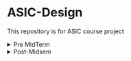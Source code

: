 # ASIC-Design
This repository is for ASIC course project
<details>
<summary> Pre MidTerm </summary>
    
## ASSIGNMENT 1: Compilation Of C Program and RISC-V Compilation
### Step: 1
* In the Linux Terminal, create a new C Program file. Here we have used Gedit.

```c 
#include <stdio.h>
    int main() {
    int i, n=1000, sum=0;
    for(i=1; i<n; i++){
      sum = sum + i;
    }
    printf("Sum of first 1000 numbers is %d\n",sum);
    return 0;
}
```

![Screenshot from 2024-08-08 00-59-14](https://github.com/user-attachments/assets/51c6029e-5093-42fa-8901-a7f4e847e206)

* Compile the code in the terminal using a compiler like GCC.

  
### Step: 2
Run the executable program using ./aout.
### Output
The picture below represents the C code and its output

![Screenshot from 2024-08-08 00-59-35](https://github.com/user-attachments/assets/db8fffc0-b4d2-436b-b781-9aed4c956330)



### Now we will do the RISC-V compilation
### Step: 3

* Run the following command to create the object file (.o)
  ```bash
  riscv64-unknown-elf-gcc -O1 -mabi=lp64 -march=rv64i -o sum.o sum.c
  ```
![Screenshot from 2024-08-08 01-00-25](https://github.com/user-attachments/assets/b07dba98-5bc9-452c-a651-81ab26dbbc9e)


### Step: 4
* Run the following command to see the instruction output in the terminal window.
  ```bash
  riscv64-unknown-elf-objdump -d sum.o|less
  ```
![Screenshot from 2024-08-08 01-01-32](https://github.com/user-attachments/assets/ec329a23-625d-44ad-ba2d-735c94b97d37)
![Screenshot from 2024-08-08 01-00-43](https://github.com/user-attachments/assets/f29a88a6-f4b7-49f3-a903-0af41e1c934e)


* For the "main" section, we can calculate the number of instructions by counting each individual instruction
![Screenshot from 2024-08-08 01-01-48](https://github.com/user-attachments/assets/3ecff1dc-1ab7-47af-9624-469ced581cc2)

* We can also find the number of instructions by subtracting the address of main with the next command
* Instructions = (00050593 - ff010113)/4 = 14 instructions
  

### Step: 5
* Now compile the code with the flag **-Ofast** while compiling
![Screenshot from 2024-08-08 01-02-23](https://github.com/user-attachments/assets/5ca864e1-31e3-4403-9554-16269c860508)

* Now we can again count the number of instructions in "main". We can observe the reduction in steps using **-Ofast**
* Instructions = (ffff0797 - 0007a5b7)/4 = 11 instructions
![Screenshot from 2024-08-08 01-02-47](https://github.com/user-attachments/assets/39cbe81b-cdb1-491f-95d0-6f56f384c916)


## ASSIGNMENT 2: RISC-V Compiler Debugging

* We will find the output of the C program on the RISC V Compiler using the Spike command to find the result of n numbers


### Step: 1
* Code for creating spike objdump file:
```bash
spike pk sum.o
```

*  We can observe the output for spike
### The compiled code using SPIKE command along with object dump file
![Screenshot from 2024-08-08 01-49-10](https://github.com/user-attachments/assets/80e4e512-0491-4b1d-8863-9b6f9efade5f)

### Step: 2
* Run this command to debug using spike
```bash
spike -d pk sum.o
```
* We will run the Spike debugger until the main function, which starts at address **100b0**. 
```bash
until pc 0 100b0
```
* After that, we manually debug the register in the next address which is the a1 register before and after the step.
```bash
reg 0 a1
```
Next, we will manually debug the next instruction i.e., addi sp, sp, -16. Before this step, the sp register shows 0x0000003ffffffb50, which then changes to 0x0000003ffffffb40.
```bash
reg 0 sp
```
![Screenshot from 2024-08-08 02-13-53](https://github.com/user-attachments/assets/59ad2f91-34af-4aa1-b400-9007c4a8d0ac)


## Step: 3
* The same thing happens for -O1
![Screenshot from 2024-08-08 02-29-56](https://github.com/user-attachments/assets/7d025656-7fef-4081-bf9e-0f383192e1a4)

```bash
until pc 0 10184
reg 0 sp
```
![Screenshot from 2024-08-08 02-28-08](https://github.com/user-attachments/assets/d63d279c-5435-4204-9d5c-ce9bbec6e56c)

## ASSIGNMENT 3
### 1. Identifying Instruction Type

Instruction formats act as an agreement between assembly language and hardware, ensuring that when an instruction is issued in assembly language, the hardware knows exactly how to execute it. These instructions are represented by sequences of 0s and 1s, which define things like the operation to be performed and where the data is located. This way, the hardware can accurately understand and carry out the instructions.

There are 6 types of instruction formats:

* R type

    + It is also called the Register type.
    +  It is used for instructions with three registers like Arithmetic and Logical instructions.
    +  R-type instructions include fields for 2 source registers, 1 destination register, a funct for specifying the operation, as well as an Opcode.
    +  Examples: ADD, AND, XNOR.
  
  ![Screenshot from 2024-08-08 02-28-08](https://github.com/user-attachments/assets/518e5b3b-046d-452b-90a4-4dc22a78accf)
* I type

    +  I type performs Arithmetic operations with immediate values.
    +  The I-type instructions include a destination register, a source register, an integer value, funct code, and an opcode.
    +  Example: Load, Branch etc.
  
  ![Screenshot from 2024-08-08 02-28-08](https://github.com/user-attachments/assets/044814e2-9f7b-453a-8541-d2650c4e15ab)
  
* S Type 
  
   + S-type instruction is used for store operations, to write a value into the memory.
   + The S-type instruction has 2 source registers, an immediate integer which stores the offset for the memory, a funct code, and an opcode.
     
  ![Screenshot from 2024-08-08 02-28-08](https://github.com/user-attachments/assets/6d2c61ec-2ab2-46f3-98a7-a351d43387a2)


* B-Type Instructions

     + B-type instructions are used for conditional branching. These instructions help control the flow of execution by making decisions based on comparisons between two registers.
     + The B-type format includes fields for two source registers, an immediate value that determines the branch offset, a function code, and an opcode.
  
  ![Screenshot from 2024-08-08 02-28-08](https://github.com/user-attachments/assets/f8c4c251-9d0e-43bb-bc2d-5d62f6546a94)

* U-Type Instructions

    + U-type instructions handle operations that require large immediate values. They're primarily used for loading upper immediate values or calculating addresses.
    + The U-type format includes a destination register, a large immediate value, and an opcode.
  
  ![Screenshot from 2024-08-08 02-28-08](https://github.com/user-attachments/assets/27da568d-cc13-49f7-b291-fe9bec1e0a0f)

* J-Type Instructions

  + J-type instructions are used for jump operations, allowing the program to change control flow by jumping to a specific address.
  + These instructions are common for unconditional jumps, such as function calls or loop implementations.
  
  ![Screenshot from 2024-08-08 02-28-08](https://github.com/user-attachments/assets/d2b575bf-f23f-4064-8cce-015d24a712c4)

   
  

### 2. RISC-V Instruction Breakdown

#### ADD `r5, r4, r5`
- **Instruction Type:** R-Type
- **Opcode:** `0110011`
- **Destination Register (rd):** `r5 (00101)`
- **Source Register 1 (rs1):** `r4 (00100)`
- **Source Register 2 (rs2):** `r5 (00101)`
- **Function Code (func3):** `000`
- **Function Code (func7):** `0000000`
- **Binary Instruction:** `0000000 00101 00100 000 00101 0110011`
- **Hexadecimal Code:** `0x005202b3`

#### SUB `r5, r5, r4`
- **Instruction Type:** R-Type
- **Opcode:** `0110011`
- **Destination Register (rd):** `r5 (00101)`
- **Source Register 1 (rs1):** `r5 (00101)`
- **Source Register 2 (rs2):** `r4 (00100)`
- **Function Code (func3):** `000`
- **Function Code (func7):** `0100000`
- **Binary Instruction:** `0100000 00100 00101 000 00101 0110011`
- **Hexadecimal Code:** `0x404282b3`

#### AND `r4, r5, r5`
- **Instruction Type:** R-Type
- **Opcode:** `0110011`
- **Destination Register (rd):** `r4 (00100)`
- **Source Register 1 (rs1):** `r5 (00101)`
- **Source Register 2 (rs2):** `r5 (00101)`
- **Function Code (func3):** `111`
- **Function Code (func7):** `0000000`
- **Binary Instruction:** `0000000 00101 00101 111 00100 0110011`
- **Hexadecimal Code:** `0x0052f233`

#### OR `r8, r4, r5`
- **Instruction Type:** R-Type
- **Opcode:** `0110011`
- **Destination Register (rd):** `r8 (01000)`
- **Source Register 1 (rs1):** `r4 (00100)`
- **Source Register 2 (rs2):** `r5 (00101)`
- **Function Code (func3):** `110`
- **Function Code (func7):** `0000000`
- **Binary Instruction:** `0000000 00101 00100 110 01000 0110011`
- **Hexadecimal Code:** `0x005222b3`

#### XOR `r8, r5, r4`
- **Instruction Type:** R-Type
- **Opcode:** `0110011`
- **Destination Register (rd):** `r8 (01000)`
- **Source Register 1 (rs1):** `r5 (00101)`
- **Source Register 2 (rs2):** `r4 (00100)`
- **Function Code (func3):** `100`
- **Function Code (func7):** `0000000`
- **Binary Instruction:** `0000000 00100 00101 100 01000 0110011`
- **Hexadecimal Code:** `0x0042e2b3`

#### SLT `r10, r2, r4`
- **Instruction Type:** R-Type
- **Opcode:** `0110011`
- **Destination Register (rd):** `r10 (01010)`
- **Source Register 1 (rs1):** `r2 (00010)`
- **Source Register 2 (rs2):** `r4 (00100)`
- **Function Code (func3):** `010`
- **Function Code (func7):** `0000000`
- **Binary Instruction:** `0000000 00100 00010 010 01010 0110011`
- **Hexadecimal Code:** `0x004151b3`

#### ADDI `r12, r3, 5`
- **Instruction Type:** I-Type
- **Opcode:** `0010011`
- **Destination Register (rd):** `r12 (01100)`
- **Source Register 1 (rs1):** `r3 (00011)`
- **Immediate (imm[11:0]):** `5 (000000000101)`
- **Function Code (func3):** `000`
- **Binary Instruction:** `000000000101 00011 000 01100 0010011`
- **Hexadecimal Code:** `0x005181b3`

#### SW `r3, r1, 4`
- **Instruction Type:** S-Type
- **Opcode:** `0100011`
- **Source Register 2 (rs2):** `r3 (00011)`
- **Source Register 1 (rs1):** `r1 (00001)`
- **Immediate (imm[11:0]):** `4 (000000000100)`
- **Function Code (func3):** `010`
- **Binary Instruction:** `0000000 00011 00001 010 00000 0100011`
- **Hexadecimal Code:** `0x0040a123`

#### SRL `r16, r11, r2`
- **Instruction Type:** R-Type
- **Opcode:** `0110011`
- **Destination Register (rd):** `r16 (10000)`
- **Source Register 1 (rs1):** `r11 (01011)`
- **Source Register 2 (rs2):** `r2 (00010)`
- **Function Code (func3):** `101`
- **Function Code (func7):** `0000000`
- **Binary Instruction:** `0000000 00010 01011 101 10000 0110011`
- **Hexadecimal Code:** `0x0022d803`

#### BNE `r0, r1, 20`
- **Instruction Type:** B-Type
- **Opcode:** `1100011`
- **Source Register 1 (rs1):** `r0 (00000)`
- **Source Register 2 (rs2):** `r1 (00001)`
- **Immediate (imm[12:1]):** `20 (000000010100)`
- **Function Code (func3):** `001`
- **Binary Instruction:** `0 000001 00001 00000 001 0100 0 1100011`
- **Hexadecimal Code:** `0x00100063`

#### BEQ `r0, r0, 15`
- **Instruction Type:** B-Type
- **Opcode:** `1100011`
- **Source Register 1 (rs1):** `r0 (00000)`
- **Source Register 2 (rs2):** `r0 (00000)`
- **Immediate (imm[12:1]):** `15 (000000001111)`
- **Function Code (func3):** `000`
- **Binary Instruction:** `0 000000 00000 00000 000 1111 0 1100011`
- **Hexadecimal Code:** `0x00000f63`

#### LW `r13, r11, 2`
- **Instruction Type:** I-Type
- **Opcode:** `0000011`
- **Destination Register (rd):** `r13 (01101)`
- **Source Register 1 (rs1):** `r11 (01011)`
- **Immediate (imm[11:0]):** `2 (000000000010)`
- **Function Code (func3):** `010`
- **Binary Instruction:** `0000000 00010 01011 010 01101 0000011`
- **Hexadecimal Code:** `0x0022a683 `

#### SLL `r15, r11, r2`
- **Instruction Type:** R-Type
- **Opcode:** `0110011`
- **Destination Register (rd):** `r15 (01111)`
- **Source Register 1 (rs1):** `r11 (01011)`
- **Source Register 2 (rs2):** `r2 (00010)`
- **Function Code (func3):** `001`
- **Function Code (func7):** `0000000`
- **Binary Instruction:** `0000000 00010 01011 001 01111 0110011`
- **Hexadecimal Code:** `0x0022d7b3`
  
* **Instruction Summary Table**

| **Instruction**      | **Type** | **Binary Code**                       | Standard RISC-V       | Hardcoded RISC-V       |
|----------------------|----------|---------------------------------------|------------------------|-----------------------|
| `ADD r5, r4, r5`     | R-Type   | `0000000 00101 00100 000 00101 0110011` | 32'h005202b3             | 32'h02510280             |
| `SUB r5, r5, r4`     | R-Type   | `0100000 00100 00101 000 00101 0110011` | 32'h404282b3             | 32'h02429280             |
| `AND r4, r5, r5`     | R-Type   | `0000000 00101 00101 111 00100 0110011` | 32'h0052f233             | 32'h0250a300             |
| `OR r8, r4, r5`      | R-Type   | `0000000 00101 00100 110 01000 0110011` | 32'h005222b3             | 32'h02512480             |
| `XOR r8, r5, r4`     | R-Type   | `0000000 00100 00101 100 01000 0110011` | 32'h0042e2b3             | 32'h02412480             |
| `SLT r10, r2, r4`    | R-Type   | `0000000 00100 00010 010 01010 0110011` | 32'h004151b3             | 32'h02415580             |
| `ADDI r12, r3, 5`    | I-Type   | `000000000101 00011 000 01100 0010011`  | 32'h005181b3             | 32'h00510600             |
| `SW r3, r1, 4`       | S-Type   | `0000000 00011 00001 010 00000 0100011` | 32'h0040a123             | 32'h00409181             |
| `SRL r16, r11, r2`   | R-Type   | `0000000 00010 01011 101 10000 0110011` | 32'h0022d803             | 32'h00271803             |
| `BNE r0, r1, 20`     | B-Type   | `0 000001 00001 00000 001 0100 0 1100011` | 32'h00100063             | 32'h01400002             |
| `BEQ r0, r0, 15`     | B-Type   | `0 000000 00000 00000 000 1111 0 1100011` | 32'h00000f63             | 32'h00f00002             |
| `LW r13, r11, 2`     | I-Type   | `0000000 00010 01011 010 01101 0000011`  | 32'h0022a683             | 32'h00228681             |
| `SLL r15, r11, r2`   | R-Type   | `0000000 00010 01011 001 01111 0110011` | 32'h0022d7b3             | 32'h00228783             |

* **Hardcoded ISA Table**
  
  | **Operation**  | **Hardcoded ISA** | 
  |----------------|-------------------|
  | `ADD r6, r1, r2` | 32'h02208300 | 
  | `SUB r7, r1, r2` | 32'h02209380 | 
  | `AND r8, r1, r3` | 32'h0230a400 | 
  | `OR r9, r2, r5`  | 32'h02513480 | 
  | `XOR r10, r1, r4` | 32'h0240c500 |
  | `SLT r1, r2, r4` | 32'h02415580 | 
  | `ADDI r12, r4, 5` | 32'h00520600 |
  | `BEQ r0, r0, 15` | 32'h00f00002 | 
  | `SW r3, r1, 2`   | 32'h00209181 | 
  | `LW r13, r1, 2`  | 32'h00208681 | 
  | `SRL r16, r14, r2` | 32'h00271803 | 
  | `SLL r15, r1, r2` | 32'h00208783 |

  * The following are the Hardcoded instrustion set
 
  ![Screenshot from 2024-08-11 15-17-28](https://github.com/user-attachments/assets/196a0800-337a-499a-8d72-24ebdd12bc22)


### 3. GTKWave of the ISA Instructions
#### Step 1: Create a verilog file and testbench
```bash
gedit rv32.v
gedit rv32_tb.v
```
![Screenshot from 2024-08-11 14-53-00](https://github.com/user-attachments/assets/6fa644ab-8aea-4ced-a172-36a70337d552)


#### Step 2: Create the dump file
```bash
iverilog -o rv32 rv32.v rv32_tb.v
./rv32
```
#### Step 3: Run GTKWave
```bash
gtkwave iiitb_rv32i.vcd
```
![Screenshot from 2024-08-11 14-55-40](https://github.com/user-attachments/assets/65e846dc-9a5c-40ab-a872-b64c4644b11e)

#### Waveforms:

* `ADD R6, R2, R1`
  
![Screenshot from 2024-08-11 15-10-31](https://github.com/user-attachments/assets/33de7e9b-f9e4-4f5d-8843-9fd8c439a57c)


* `SUB R7, R1, R2`
  
![Screenshot from 2024-08-11 15-10-44](https://github.com/user-attachments/assets/b93619cb-4abf-48f5-8f0c-c5e3ebd2bf80)


* `AND R8, R1, R3`
  
![Screenshot from 2024-08-11 15-10-50](https://github.com/user-attachments/assets/c85743ce-e13e-4d33-a3aa-ed8c2241de99)


* `OR R9, R2, R5`
  
![Screenshot from 2024-08-11 15-10-56](https://github.com/user-attachments/assets/d18b4972-ca4e-4ba2-b7fe-6f49b05c9f3f)


* `XOR R10,R1,R4`
  
 ![Screenshot from 2024-08-11 15-11-02](https://github.com/user-attachments/assets/d65db59b-21da-4e2f-9da8-6b9c384482c2)


* `SLT R1, R2, R4`
  
  ![Screenshot from 2024-08-11 15-11-09](https://github.com/user-attachments/assets/c70a6bde-834d-4851-8eb5-7f5b54508257)

* `ADDI R12, R4, 5 `
  
![Screenshot from 2024-08-11 15-11-15](https://github.com/user-attachments/assets/fe8cc0c7-b22a-46c2-a6bb-837ca7c73837)


* `BEQ R0, R0, 15`
  
![Screenshot from 2024-08-11 15-14-43](https://github.com/user-attachments/assets/32f8b087-574d-4292-8c98-c7b612666be7)


* `SW R3, R1, 2 `
  
![Screenshot from 2024-08-11 15-14-20](https://github.com/user-attachments/assets/935a8d30-2042-4e6e-8d6d-06caee90f39c)


* `LW R13, R1, 2`
  
![Screenshot from 2024-08-11 15-14-36](https://github.com/user-attachments/assets/672f4818-05c5-4262-9b26-5fdacc1690a5)

## ASSIGNMENT 4
### Description: Linear Search in Array
This code searches the element present in the array and returns its position in the array otherwise prints not present.
- The code contains an array arr of size 9
- The number to search for in the array is called key
- The program performs linear search in the array and returns the position of the array if the key is present
- If the key is not present it returns the message "The element is not present in the arr."
### Complie C code with GCC and RISC-V: Linear search
```c
#include <stdio.h>

int linearSearch(int* arr, int size, int key) {
  
    // Starting the loop and looking for the key in arr
    for (int i = 0; i < size; i++) {

        // If key is found, return key
        if (arr[i] == key) {
            return i;
        }
    }

    // If key is not found, return some value to indicate
    // end
    return -1;
}

int main() {
    int arr[9] = { 10, 50, 30, 70, 80, 60, 20, 90, 40 };
    int size = sizeof(arr) / sizeof(arr[0]);
    int key = 30;

    // Calling linearSearch
    int index = linearSearch(arr, size, key);

    // printing result based on value returned by
    // linearSearch()
    if (index == -1) {
        printf("The element is not present in the arr.");
    }
    else {
        printf("The element is present at arr[%d].", index);
    }

    return 0;
}

```

#### Step 1: Create the C file and compile using GCC

![Screenshot from 2024-08-14 23-03-23](https://github.com/user-attachments/assets/48e2157f-27a6-4f54-b5ad-45c8c96e5a32)
![Screenshot from 2024-08-14 23-03-38](https://github.com/user-attachments/assets/66fd39b9-eb22-44d4-9121-d655563dbf89)


#### Step 2: Compile the code with RISC-V Compiler
```bash
riscv64-unknown-elf-gcc -O1 -mabi=lp64 -march=rv64i -o code.o code.c
spike pk code.o
```
![Screenshot from 2024-08-14 23-10-07](https://github.com/user-attachments/assets/135fd3c2-ddf6-423e-b974-90735274a16a)

#### Step 3: Create the obj file and dump it
```bash
riscv64-unknown-elf-objdump -d sum.o|less
```
![Screenshot from 2024-08-14 23-09-34](https://github.com/user-attachments/assets/94add241-f1f0-40d0-a6bb-d32af38a1e6f)

![Screenshot from 2024-08-14 23-09-37](https://github.com/user-attachments/assets/6519379a-e9f8-4d05-95ad-a4f21e81dbf9)


## ASSIGNMENT 5

### About Makerchip
Makerchip brings support for Transaction-Level Verilog (TL-Verilog), a next-generation approach to hardware design. TL-Verilog simplifies the process by getting rid of the complexities of traditional Verilog and introducing a clearer, more straightforward syntax. It includes robust features for managing pipelines and transactions, which makes it easier to create intricate digital circuits and boosts design efficiency overall.

### Combinatorial Ciruit using TL-Verilog
![all-gates-truth-table](https://github.com/user-attachments/assets/c474c120-c552-4b99-bee4-e1b3abe4cb33)

Below are the combinatorial circuits simulated in Makerchip:

* **Inverter- NOT Gate**
  ```tl-verilog 
   $out = ! $in;
  ```
  ![Screenshot from 2024-08-21 00-31-43](https://github.com/user-attachments/assets/e9223eaf-43f3-4244-8096-4d93f6dcafea)

* **2 Input AND Gate**
  ```tl-verilog
  $out = $in1 && $in2;
  ```
  ![Screenshot from 2024-08-21 00-32-56](https://github.com/user-attachments/assets/725fb74f-ab92-4213-b2f4-804726d1df7c)

* **2 Input OR Gate**
   ```tl-verilog
   $out = $in1 || $in2;
   ```
   ![Screenshot from 2024-08-21 00-33-59](https://github.com/user-attachments/assets/e1a1a156-3072-469e-bfa5-5d667c782b78)

* **2 Input XOR Gate**
  ```tl-verilog
   $out = $in1 ^ $in2;
   ```
  ![Screenshot from 2024-08-21 00-34-38](https://github.com/user-attachments/assets/c06713a7-9b71-4d4f-ac58-54b40fe8f5d2)

* **2:1 Mux**
  ```tl-verilog
   $out = $sel ? $in1 : $in0;
  ```
  ![Screenshot from 2024-08-21 00-36-02](https://github.com/user-attachments/assets/dbe2f221-1467-4547-8a35-8dd3419f0e4e)

* **2:1 Mux on Vectors**
  ```tl-verilog
   $out[7:0] = $sel ? $in1[7:0] : $in0[7:0];
  ```
  ![Screenshot from 2024-08-21 00-36-38](https://github.com/user-attachments/assets/68f5ab66-0f32-4200-8acb-ceeb7a110694)

* **Arithmetic Operations ( Addition)**
  
  This performs the addition operation on the variables $in1[3:0] and $in2[3:0]
  
  ```tl-verilog
   $out[4:0] = $in1[3:0] + $in2[3:0];
  ```
  ![Screenshot from 2024-08-21 00-35-15](https://github.com/user-attachments/assets/a2ea73eb-f0a9-4178-ae4c-4d5d363e3858)

* **Combinational Calculator in TL-Verilog**

   ```tl-verilog
    $num1[31:0] = $rand1[3:0];
    $num2[31:0] = $rand2[3:0];
    
    $sum[31:0]  = $num1[31:0] + $num2[31:0];
    $diff[31:0] = $num1[31:0] - $num2[31:0];
    $prod[31:0] = $num1[31:0] * $num2[31:0];
    $div[31:0] = $num1[31:0] / $num2[31:0];
    $out[31:0]  = $sel[1] ? ($sel[0] ? $div[31:0] : $prod[31:0]): ($sel[0] ? $diff[31:0] : $sum[31:0]);
   ```

In the provided code, two random 4-bit values, $rand1[3:0] and $rand2[3:0], are assigned to 32-bit variables $num1[31:0] and $num2[31:0], respectively. The calculator then carries out the four arithmetic operations on these values: addition, subtraction, multiplication and division.

A multiplexer (MUX), controlled by the selection bits $sel[1:0], is used to choose one of these operations. The MUX determines which operation's result is sent to the output variable $out[31:0].
    
  ![Screenshot from 2024-08-21 00-42-29](https://github.com/user-attachments/assets/cca10691-31f7-424f-a798-8b80cdf18924)

  
### Sequential Circuits using TL-Verilog

A sequential circuit is a type of digital circuit that incorporates memory elements to store data, allowing it to produce outputs based on both the current inputs and its previous states. Unlike combinational circuits, where the output is determined only by the current inputs, sequential circuits take into account past inputs through feedback loops and storage components like flip-flops or registers. These components help the circuit maintain an internal state over time, which, along with the current input, influences its behavior. This capability enables sequential circuits to perform functions that require tracking past inputs or operations, such as counting, data storage, or event sequencing.

#### Counter Circuit:
It increments the value by 1 in each iteration

```tl-verilog
$reset = *reset;
$clk_chi = *clk;
$cnt[31:0] = $reset ? 0 : (>>1$cnt + 1);
```

<img width="267" alt="image" src="https://github.com/user-attachments/assets/e68d8794-9938-4380-aeda-c23f2d068cae">
<img width="959" alt="image" src="https://github.com/user-attachments/assets/09ec6961-3928-4047-9e7c-98c16a16967c">

#### Fibonacci Series: 
The Fibonacci series is a sequence of numbers in which each number is the sum of the two preceding ones, usually starting with 0 and 1. The sequence begins as follows:

0, 1, 1, 2, 3, 5, 8, 13, 21, 34, ...

```tl-verilog
$reset = *reset;
$clk_chi = *clk;
$num[31:0] = $reset ? 1 : (>>1$num + >>2$num);
```
![Screenshot 2024-08-21 143500](https://github.com/user-attachments/assets/257c9948-fb60-40ba-8f81-7c2aac003c34)

![image](https://github.com/user-attachments/assets/3f5932b9-57d9-439f-a620-1d733fca6ed1)

#### Counter-Output with Calculator Integration:

This code functions like a standard calculator, where the result of the previous operation is used as one of the operands for the next operation. When reset, the result is set back to zero.

```tl-verilog
$reset = *reset;
$clk_chi = *clk;   
$val1[31:0] = >>1$out;
$val2[31:0] = $rand[3:0];
   
$sum[31:0] =  $val1[31:0] +  $val2[31:0];
$diff[31:0] =  $val1[31:0] -  $val2[31:0];
$prod[31:0] =  $val1[31:0] *  $val2[31:0];
$quot[31:0] =  $val1[31:0] /  $val2[31:0];
$out[31:0] = $reset ? 32'h0 : ($choose[1] ? ($choose[0] ? $quot : $prod):($choose[0] ? $diff : $sum));

```

![image](https://github.com/user-attachments/assets/0b8ed2c4-eff2-4471-a436-8b8953b89799)


### Pipelined Logic
In Transaction-Level Verilog (TL-Verilog), pipelined logic is effectively represented using pipeline constructs that naturally depict the flow of data through various stages of a digital design. Each stage in a TL-Verilog pipeline corresponds to a clock cycle, where data is processed as it moves through the pipeline. This method allows for clear and straightforward modeling of sequential logic, with each stage automatically managing the propagation of state and values to the subsequent cycle. By utilizing TL-Verilog's pipeline notation, designers can easily describe complex, multi-stage operations, focusing on transaction flow, which simplifies the design and verification process while improving readability and maintainability.

 <img width="898" alt="14" src="https://github.com/user-attachments/assets/cef07766-78a1-4b64-8593-cdea8b621a0a">

I've included the simulation for the pipelined logic below. 

```tl-verilog
$reset = *reset;
$clk_chi = *clk;
|comp
  @1
    $err1 = $bad_input || $illegal_op;
  @3
    $err2 = $over_flow || $err1;
  @6
    $err3 = $div_by_zero || $err2;
```

 ![image](https://github.com/user-attachments/assets/ef3f104c-aa94-4691-a515-1d3c15772e5e)

#### Cycle Calculator

```tl-verilog
$reset = *reset;
$clk_chi = *clk;
|calc
  @1
    $reset = *reset;
    $clk_chi = *clk;
   
    $val1[31:0] = >>2$out[31:0];
    $val2[31:0] = $rand2[3:0];
    $sel[1:0] = $rand3[1:0];
   
    $sum[31:0] = $val1[31:0] + $val2[31:0];
    $diff[31:0] = $val1[31:0] - $val2[31:0];
    $prod[31:0] = $val1[31:0] * $val2[31:0];
    $quot[31:0] = $val1[31:0] / $val2[31:0];
         
    $count = $reset ? 0 : >>1$count + 1;
         
  @2
    $valid = $count;
    $inv_valid = !$valid;
    $calc_reset = $reset | $inv_valid;
    $out[31:0] = $calc_reset ? 32'b0 : ($op[1] ? ($op[0] ? $quot[31:0] : $prod[31:0]): ($op[0] ? $diff[31:0] : $sum[31:0]));

```

The simulation for the cycle calculator is shown below.

![image](https://github.com/user-attachments/assets/de9f23b8-cde2-45ea-8ade-bad191e45d1b)

 
<img width="488" alt="16" src="https://github.com/user-attachments/assets/fa30363a-f7a0-45c2-8ac4-ca95806ce18a">

#### Validity

When generating a waveform, we typically receive results for every clock cycle, just as in previous examples. Although there may be no compilation errors, logical errors can still occur, which won't be detected during compilation. These errors can be difficult to identify simply by analyzing the waveforms. Additionally, there may be scenarios where "don't care" conditions arise, which are irrelevant and should be ignored. To address this, we use the concept of validity.

The global clock runs continuously, and there may be cases in our code where certain operations are triggered by the clock even though they aren't needed. Physically, running the clock requires power from voltage or current sources during each cycle. In complex circuits, failing to manage these unnecessary operations can lead to wasted power. To minimize power consumption, we disable the clock during these unnecessary cycles, a technique known as clock gating. Validity is essential for implementing this process.

* **Cycle Calculator**

```tl-verilog
$reset = *reset;
   $clk_div = *clk;
   
   |cal
      @1
         $reset = *reset;
         $clk_div = *clk;
         
         $cnt[31:0] = $reset ? 0 : (>>1$cnt + 1);
         $valid = $cnt;
         $valid_or_reset = ($reset | $valid);
         
      
      ?$valid
         @1
            $val1[31:0] = >>2$out;
            $val2[31:0] = $rand2[3:0];
            
            $sum[31:0]  = $val1[31:0] + $val2[31:0];
            $diff[31:0] = $val1[31:0] - $val2[31:0];
            $prod[31:0] = $val1[31:0] * $val2[31:0];
            $quot[31:0] = $val1[31:0] / $val2[31:0];
            
         @2
            $nxt[31:0] = ($sel[1:0] == 2'b00) ? $sum[31:0]:
                         ($sel[1:0] == 2'b01) ? $diff[31:0]:
                         ($sel[1:0] == 2'b10) ? $prod[31:0]:
                                                $quot[31:0];
            
            $out[31:0] = $valid_or_reset ? 32'h0 : $nxt;

```

![image](https://github.com/user-attachments/assets/4d79c5a9-5431-4f5b-ab9b-26aa7696f61b)

* **Total Distance Calculator**

```tl-verilog
|calc
  @1
    $reset = *reset;
    $clk_chi = *clk;
            
    ?$vaild      
      @1
        $aa_seq[31:0] = $aa[3:0] * $aa;
        $bb_seq[31:0] = $bb[3:0] * $bb;;
      
      @2
        $cc_seq[31:0] = $aa_seq + $bb_seq;;
      
      @3
        $cc[31:0] = sqrt($cc_seq);
            
      @4
         $tot_dist[63:0] = $reset ? 0 : $valid ? >>1$tot_dist + $cc : >>1$tot_dist;

```
![image](https://github.com/user-attachments/assets/90626dc9-94ae-4e9e-aa7a-5d6b00325729)


### RISC-V CPU Implementation

![15](https://github.com/user-attachments/assets/141d5daa-c990-4379-bdbf-235cb6d1dca4)

The design of the RISC-V consists of the following blocks:
- Program Counter
- Instruction Fetch
- Instruction Decode
- Register File Read
- Arithmetic Logic Unit
- Register File Write
- Branch instruction

#### 1. Program Counter  
The Program Counter (PC) is a key register that keeps track of the address of the next instruction to be executed, essentially pointing to the current position in the instruction memory. Since each instruction is 32 bits (or 4 bytes) long in a byte-addressable memory system, the PC increases by 4 after every instruction to point to the next one. When the system starts up, a reset signal initializes the PC to 0, ensuring the first instruction is fetched from the correct starting address. For branch instructions, the PC adds an immediate offset to the current address, calculating the new address as: NextPC = Current PC + Offset. Normally, the PC simply advances by 4 to move to the next instruction, but it will reset to zero if a reset signal is detected. The provided diagram illustrates how the PC moves through instructions and responds to reset signals and branch operations.

```tl-verilog
|cpu
  @0
    $reset = *reset;
    $clk_chi = *clk;
    $pc[31:0] = >>1$reset ? 0 : >>1$pc + 32'd4;
```

<img width="777" alt="2" src="https://github.com/user-attachments/assets/a65385c0-94d3-471f-913e-b580fd4d507f">

![image](https://github.com/user-attachments/assets/7aea7de4-059b-4797-b849-46fb31fbcd8b)

#### 2. Instruction Fetch

The Instruction Fetch Unit (IFU) in a CPU is responsible for ensuring that program instructions are retrieved from memory and executed in the correct order, serving as a crucial part of the core's control logic. The program counter plays a key role by indicating the address of the next instruction that needs to be fetched from the instruction memory. This step is essential for continuing the program’s execution and performing subsequent computations.

In this setup, the instruction memory is integrated into the program, allowing the Instruction Fetch logic to access and retrieve the required instructions. Once an instruction is fetched, it is passed on to the Decode logic for further processing. The program counter provides the read address for the instruction memory, which in turn outputs a 32-bit instruction (instr[31:0]). This sequence ensures that instructions are fetched and processed efficiently, maintaining the flow of the program.

```tl-verilog
|cpu
  @0
    $reset = *reset;
    $clk_chi = *clk;
    $pc[31:0] = $reset ? '0 : >>1$pc + 32'd4;
         
    $imem_rd_en = !$reset ? 1 : 0;
    $imem_rd_addr[M4_IMEM_INDEX_CNT-1:0] = $pc[M4_IMEM_INDEX_CNT+1:2];

  @1
    $instr[31:0] = $imem_rd_data[31:0];
```

![3](https://github.com/user-attachments/assets/a67fcb4b-84ec-476a-bb3c-2a44fae2442d)


![image](https://github.com/user-attachments/assets/fec6c3a7-d322-49f1-8f73-dbb4ae334c76)

#### 3. Instruction Decode
In the decode stage, the main goal is to break down the instruction fetched in the previous stage to extract all necessary details. This process includes identifying the type of instruction, recognizing any immediate values, and retrieving the relevant register values. During Instruction Decode, each instruction is carefully analyzed to determine its category, check for the presence of immediate values, and extract specific fields such as the opcode. The opcode is then matched to its corresponding instruction, and the bit fields are interpreted according to the RISC-V ISA specifications.

**RISC-V Instruction Formats**
RISC-V instruction formats serve as a "contract" between the assembly language and the hardware, ensuring that when an assembly instruction is executed, the hardware knows exactly how to proceed. Each instruction type in RISC-V has a specific format, defined by a sequence of 0s and 1s, which includes details about the operation type and data location. There are six distinct types of instructions in the RISC-V architecture.

![4](https://github.com/user-attachments/assets/484bde35-4fdc-4255-a22a-d5d38c6a495e)

```tl-verilog
 //INSTRUCTION TYPES DECODE         
@1
  $is_u_instr = $instr[6:2] ==? 5'b0x101;
         
  $is_s_instr = $instr[6:2] ==? 5'b0100x;
         
  $is_r_instr = $instr[6:2] ==? 5'b01011 ||
                       $instr[6:2] ==? 5'b011x0 ||
                       $instr[6:2] ==? 5'b10100;
         
  $is_j_instr = $instr[6:2] ==? 5'b11011;
         
  $is_i_instr = $instr[6:2] ==? 5'b0000x ||
                       $instr[6:2] ==? 5'b001x0 ||
                       $instr[6:2] ==? 5'b11001;
         
  $is_b_instr = $instr[6:2] ==? 5'b11000;
         
  //INSTRUCTION IMMEDIATE DECODE
  $imm[31:0] = $is_i_instr ? {{21{$instr[31]}}, $instr[30:20]} :
                      $is_s_instr ? {{21{$instr[31]}}, $instr[30:25], $instr[11:7]} :
                      $is_b_instr ? {{20{$instr[31]}}, $instr[7], $instr[30:25], $instr[11:8], 1'b0} :
                      $is_u_instr ? {$instr[31:12], 12'b0} :
                      $is_j_instr ? {{12{$instr[31]}}, $instr[19:12], $instr[20], $instr[30:21], 1'b0} :
                                    32'b0;
         
         
         
         
         
  //INSTRUCTION FIELD DECODE
  $rs2_valid = $is_r_instr || $is_s_instr || $is_b_instr;
  ?$rs2_valid
    $rs2[4:0] = $instr[24:20];
            
  $rs1_valid = $is_r_instr || $is_i_instr || $is_s_instr || $is_b_instr;
  ?$rs1_valid
    $rs1[4:0] = $instr[19:15];
         
  $funct3_valid = $is_r_instr || $is_i_instr || $is_s_instr || $is_b_instr;
  ?$funct3_valid
    $funct3[2:0] = $instr[14:12];
            
  $funct7_valid = $is_r_instr ;
  ?$funct7_valid
    $funct7[6:0] = $instr[31:25];
  $rd_valid = $is_r_instr || $is_i_instr || $is_u_instr || $is_j_instr;
  ?$rd_valid
    $rd[4:0] = $instr[11:7];
         
         
   //INSTRUCTION DECODE
  $opcode[6:0] = $instr[6:0];
         
  $dec_bits [10:0] = {$funct7[5], $funct3, $opcode};
  $is_beq = $dec_bits ==? 11'bx_000_1100011;
  $is_bne = $dec_bits ==? 11'bx_001_1100011;
  $is_blt = $dec_bits ==? 11'bx_100_1100011;
  $is_bge = $dec_bits ==? 11'bx_101_1100011;
  $is_bltu = $dec_bits ==? 11'bx_110_1100011;
  $is_bgeu = $dec_bits ==? 11'bx_111_1100011;
  $is_addi = $dec_bits ==? 11'bx_000_0010011;
  $is_add = $dec_bits ==? 11'b0_000_0110011;
         
  `BOGUS_USE ($is_beq $is_bne $is_blt $is_bge $is_bltu $is_bgeu $is_addi $is_add)
```

![image](https://github.com/user-attachments/assets/d9cfdf87-24a8-48cd-96b4-65f7a4f8b753)


#### 4. Register File Read

Most instructions, particularly arithmetic ones, require data from source registers, which means the CPU needs to read from these registers. To facilitate this, the CPU's register file is designed to handle two simultaneous reads for the source operands (rs1 and rs2) and one write operation per cycle to the destination register. The register file receives rs1 and rs2 as inputs and outputs the corresponding register values. The enable bits for rs1 and rs2 are activated based on their validity, as determined earlier in the process. This setup, known as a 2-port register file, allows the CPU to read from two registers at the same time. The retrieved data is then stored in registers and sent to the ALU for further processing.

```tl-verilog
//REGISTER FILE READ
$rf_wr_en = 1'b0;
$rf_wr_index[4:0] = 5'b0;
$rf_rd_en1 = $rs1_valid;
$rf_rd_index1[4:0] = $rs1;
$rf_rd_en2 = $rs2_valid;
$rf_rd_index2[4:0] = $rs2;
         
$src1_value[31:0] = $rf_rd_data1;
$src2_value[31:0] = $rf_rd_data2;
```

![Screenshot 2024-08-21 192832](https://github.com/user-attachments/assets/4afb17d8-bb73-494c-89a1-51bdf29d2037)

#### 5. Arithmetic Logic Unit (ALU)

The Arithmetic Logic Unit (ALU) is responsible for carrying out computations based on the specified operation. It receives data from two registers provided by the register file, performs the required arithmetic operation, and then stores the result back into memory via the register file's write port. Currently, the code is configured to support only ADD and ADDI operations to execute the test code.

```tl-verilog
//ARITHMETIC AND LOGIC UNIT (ALU)
$result[31:0] = $is_addi ? $src1_value + $imm :
              $is_add ? $src1_value + $src2_value :
                32'bx ;
```

![image](https://github.com/user-attachments/assets/ae20e7c6-3d02-4a5b-8b40-3cfc237812d1)

#### 6. Register File Write

This step is crucial for handling instructions that need to store the output in a destination register (rd). The result generated by the ALU is written back to memory through the `register_file_write` port, with the `register_file_write_enable` signal activated based on the validity of the destination register (rd). The `register_file_write_index` then directs the value from the destination register (rd) to the correct memory location. In the RISC-V architecture, the x0 register is always set to zero, so an additional condition is included to prevent any write operations to the x0 register. After the ALU completes its operations on the register values, the results are written back to the appropriate registers, ensuring that the x0 register remains unchanged, preserving its value of zero.

```tl-verilog
//REGISTER FILE WRITE
$rf_wr_en = $rd_valid && $rd != 5'b0;
$rf_wr_index[4:0] = $rd;
$rf_wr_data[31:0] = $result;
```

![image](https://github.com/user-attachments/assets/5c84dff4-8e33-4d8b-85f9-0dc933dd214f)

#### 7. Branch instruction

The last stage involves adding support for branch instructions. In the RISC-V instruction set architecture, branches are conditional, so a branch is executed only when a particular condition is fulfilled. Moreover, the target address for the branch (Program Counter or PC) needs to be computed. If the branch condition is met, the PC is updated to this new target address. This ensures that when a branch occurs, the program counter correctly points to the desired instruction.

```tl-verilog
//BRANCH INSTRUCTIONS 1
$taken_branch = $is_beq ? ($src1_value == $src2_value):
$is_bne ? ($src1_value != $src2_value):
$is_blt ? (($src1_value < $src2_value) ^ ($src1_value[31] != $src2_value[31])):
$is_bge ? (($src1_value >= $src2_value) ^ ($src1_value[31] != $src2_value[31])):
$is_bltu ? ($src1_value < $src2_value):
$is_bgeu ? ($src1_value >= $src2_value):
                                    1'b0;
`BOGUS_USE($taken_branch)
         
//BRANCH INSTRUCTIONS 2
 $br_target_pc[31:0] = $pc +$imm;
```

![image](https://github.com/user-attachments/assets/dbf456af-9801-4784-bb26-1c62dbb4a146)

### Final Block Diagram

``` tl-verilog
\m4_TLV_version 1d: tl-x.org
\SV
   // This code can be found in: https://github.com/stevehoover/RISC-V_MYTH_Workshop
   
   m4_include_lib(['https://raw.githubusercontent.com/BalaDhinesh/RISC-V_MYTH_Workshop/master/tlv_lib/risc-v_shell_lib.tlv'])

\SV
   m4_makerchip_module   // (Expanded in Nav-TLV pane.)
\TLV

   // /====================\
   // | Sum 1 to 9 Program |
   // \====================/
   //
   // Program for MYTH Workshop to test RV32I
   // Add 1,2,3,...,9 (in that order).
   //
   // Regs:
   //  r10 (a0): In: 0, Out: final sum
   //  r12 (a2): 10
   //  r13 (a3): 1..10
   //  r14 (a4): Sum
   // 
   // External to function:
   m4_asm(ADD, r10, r0, r0)             // Initialize r10 (a0) to 0.
   // Function:
   m4_asm(ADD, r14, r10, r0)            // Initialize sum register a4 with 0x0
   m4_asm(ADDI, r12, r10, 1011)         // Store count of 10 in register a2.
   m4_asm(ADD, r13, r10, r0)            // Initialize intermediate sum register a3 with 0
   // Loop:
   m4_asm(ADD, r14, r13, r14)           // Incremental addition
   m4_asm(ADDI, r13, r13, 1)            // Increment intermediate register by 1
   m4_asm(BLT, r13, r12, 1111111111000) // If a3 is less than a2, branch to label named <loop>
   m4_asm(ADD, r10, r14, r0)            // Store final result to register a0 so that it can be read by main program
   
   // Optional:
   // m4_asm(JAL, r7, 00000000000000000000) // Done. Jump to itself (infinite loop). (Up to 20-bit signed immediate plus implicit 0 bit (unlike JALR) provides byte address; last immediate bit should also be 0)
   m4_define_hier(['M4_IMEM'], M4_NUM_INSTRS)

   |cpu
      @0
         $reset = *reset;
         $clk_chi = *clk;
         //$pc[31:0] = >>1$reset ? 0 : ( >>1$pc + 31'h4 );
         
         $pc[31:0] = (>>1$reset) ? '0 :
                     (>>1$taken_br) ? >>1$br_tgt_pc : >>1$pc + 32'd4;

         
         $imem_rd_en = >>1$reset ? 0 : 1;
         $imem_rd_addr[M4_IMEM_INDEX_CNT-1:0] = $pc[M4_IMEM_INDEX_CNT+1:2];
         
      @1
         $instr[31:0] = $imem_rd_data[31:0];
         
         //decode
         $is_i_instr = $instr[6:2] ==? 5'b0000x ||
                       $instr[6:2] ==? 5'b001x0 ||
                       $instr[6:2] ==? 5'b11001;
         $is_r_instr = $instr[6:2] ==? 5'b01011 ||
                       $instr[6:2] ==? 5'b011x0 ||
                       $instr[6:2] ==? 5'b10100;
         $is_s_instr = $instr[6:2] ==? 5'b0100x;
         $is_b_instr = $instr[6:2] ==? 5'b11000;
         $is_j_instr = $instr[6:2] ==? 5'b11011;
         $is_u_instr = $instr[6:2] ==? 5'b0x101;
         
         //imm decode
         $imm[31:0] = $is_i_instr ? {{21{$instr[31]}}, $instr[30:20]} :
                      $is_s_instr ? {{21{$instr[31]}}, $instr[30:25], $instr[11:7]} :
                      $is_b_instr ? {{20{$instr[31]}}, $instr[7], $instr[30:25], $instr[11:8], 1'b0} :
                      $is_u_instr ? {$instr[31:12], 12'b0} :
                      $is_j_instr ? {{12{$instr[31]}}, $instr[19:12], $instr[20], $instr[30:21], 1'b0} :
                      32'b0;
         
         //decode logic for other fields
         $rs2_valid = $is_r_instr || $is_s_instr || $is_b_instr;
         ?$rs2_valid
            $rs2[4:0] = $instr[24:20];
            
         $rs1_valid = $is_r_instr || $is_i_instr || $is_s_instr || $is_b_instr;
         ?$rs1_valid
            $rs1[4:0] = $instr[19:15];
         
         $funct3_valid = $is_r_instr || $is_i_instr || $is_s_instr || $is_b_instr;
         ?$funct3_valid
            $funct3[2:0] = $instr[14:12];
            
         $funct7_valid = $is_r_instr ;
         ?$funct7_valid
            $funct7[6:0] = $instr[31:25];
            
         $rd_valid = $is_r_instr || $is_i_instr || $is_u_instr || $is_j_instr;
         ?$rd_valid
            $rd[4:0] = $instr[11:7];
            
         $opcode[6:0] = $instr[6:0];
         $dec_bits[10:0] = {$funct7[5],$funct3,$opcode};
         
         $is_beq = $dec_bits ==? 11'bx_000_1100011;
         $is_bne = $dec_bits ==? 11'bx_001_1100011;
         $is_blt = $dec_bits ==? 11'bx_100_1100011;
         $is_bge = $dec_bits ==? 11'bx_101_1100011;
         $is_bltu = $dec_bits ==? 11'bx_110_1100011;
         $is_bgeu = $dec_bits ==? 11'bx_111_1100011;
         $is_add = $dec_bits ==? 11'b0_000_0110011;
         $is_addi = $dec_bits ==? 11'bx_000_0010011;
         
         //RF read and enable
         $rf_rd_en1 = $rs1_valid;
         $rf_rd_index1[4:0] = $rs1;
         $rf_rd_en2 = $rs2_valid;
         $rf_rd_index2[4:0] = $rs2;
         
         $src1_value[31:0] = $rf_rd_data1;
         $src2_value[31:0] = $rf_rd_data2;
         
         // ALU
         $result[31:0] = $is_addi ? $src1_value + $imm :
                         $is_add ? $src1_value + $src2_value : 32'bx ;
                         
         //RF write and enable
         $rf_wr_en = $rd_valid && $rd != 5'b0;
         $rf_wr_index[4:0] = $rd;
         $rf_wr_data[31:0] = $result;
         
         //branch
         $taken_br = $is_beq ? ($src1_value == $src2_value) :
                     $is_bne ? ($src1_value != $src2_value) :
                     $is_blt ? (($src1_value < $src2_value) ^ ($src1_value[31] != $src2_value[31])) :
                     $is_bge ? (($src1_value >= $src2_value) ^ ($src1_value[31] != $src2_value[31])) :
                     $is_bltu ? ($src1_value < $src2_value) :
                     $is_bgeu ? ($src1_value >= $src2_value) : 1'b0;
         
         $br_tgt_pc[31:0] = $pc + $imm;
         

         
      

      // Note: Because of the magic we are using for visualisation, if visualisation is enabled below,
      //       be sure to avoid having unassigned signals (which you might be using for random inputs)
      //       other than those specifically expected in the labs. You'll get strange errors for these.

   
   // Assert these to end simulation (before Makerchip cycle limit).
   *passed = |cpu/xreg[14]>>5$value == (1+2+3+4+5+6+7+8+9) ;
   *passed = *cyc_cnt > 40;
   *failed = 1'b0;
   
   // Macro instantiations for:
   //  o instruction memory
   //  o register file
   //  o data memory
   //  o CPU visualization
   |cpu
      m4+imem(@1)    // Args: (read stage)
      m4+rf(@1, @1)  // Args: (read stage, write stage) - if equal, no register bypass is required
      //m4+dmem(@4)    // Args: (read/write stage)

   m4+cpu_viz(@4)    // For visualisation, argument should be at least equal to the last stage of CPU logic. @4 would work for all labs.
\SV
   endmodule
```

![image](https://github.com/user-attachments/assets/f5ce3369-1561-48d3-9844-0bcc4b9251ed)

![image](https://github.com/user-attachments/assets/48291f96-30cd-4824-9234-4b215dd92881)

###  Testing the core with a Testbench
With the implementation now complete, a simple testbench statement can be added to verify the functionality of the core. The "passed" and "failed" signals are used to communicate with the Makerchip platform to manage the simulation process. These signals indicate whether the simulation has passed without errors or has failed, in which case the errors can be identified through the log files. If the simulation fails, the "failed" signal instructs the platform to stop the simulation.

```tl-verilog
*passed = |cpu/xreg[10]>>5$value == (1+2+3+4+5+6+7+8+9);
```

![image](https://github.com/user-attachments/assets/96e913f4-759c-48cf-ba3e-585b466835c1)

The following is the viz file for the RISC-V CPU Core.

![image](https://github.com/user-attachments/assets/b029d843-6d63-4f6f-886a-5b13c2f810d5)

## Pipelined Architecture for RISC-V CPU Core
The RISC-V core designed is divided into 5 pipeline stages. The following shows the pipelined stage for the RISC-V CPU Core.

``` tl-verilog

\m4_TLV_version 1d: tl-x.org
\SV
   // Template code can be found in: https://github.com/stevehoover/RISC-V_MYTH_Workshop
   
   m4_include_lib(['https://raw.githubusercontent.com/BalaDhinesh/RISC-V_MYTH_Workshop/master/tlv_lib/risc-v_shell_lib.tlv'])

\SV
   m4_makerchip_module   // (Expanded in Nav-TLV pane.)
\TLV

   // /====================\
   // | Sum 1 to 9 Program |
   // \====================/
   //
   // Add 1,2,3,...,9 (in that order).
   //
   // Regs:
   //  r10 (a0): In: 0, Out: final sum
   //  r12 (a2): 10
   //  r13 (a3): 1..10
   //  r14 (a4): Sum
   // 
   // External to function:
   m4_asm(ADD, r10, r0, r0)             // Initialize r10 (a0) to 0.
   // Function:
   m4_asm(ADD, r14, r10, r0)            // Initialize sum register a4 with 0x0
   m4_asm(ADDI, r12, r10, 1011)         // Store count of 10 in register a2.
   m4_asm(ADD, r13, r10, r0)            // Initialize intermediate sum register a3 with 0
   // Loop:
   m4_asm(ADD, r14, r13, r14)           // Incremental addition
   m4_asm(ADDI, r13, r13, 1)            // Increment intermediate register by 1
   m4_asm(BLT, r13, r12, 1111111111000) // If a3 is less than a2, branch to label named <loop>
   m4_asm(ADD, r10, r14, r0)            // Store final result to register a0 so that it can be read by main program
   m4_asm(SW, r0, r10, 10000)           // Store r10 result in dmem
   m4_asm(LW, r17, r0, 10000)           // Load contents of dmem to r17
   m4_asm(JAL, r7, 00000000000000000000) // Done. Jump to itself (infinite loop). (Up to 20-bit signed immediate plus implicit 0 bit (unlike JALR) provides byte address; last immediate bit should also be 0)
   m4_define_hier(['M4_IMEM'], M4_NUM_INSTRS)

   |cpu
      @0
         $reset = *reset;
         $clk_chi = *clk;
         
         //PC fetch - branch, jumps and loads introduce 2 cycle bubbles in this pipeline
         $pc[31:0] = >>1$reset ? '0 : (>>3$valid_taken_br ? >>3$br_tgt_pc :
                                       >>3$valid_load     ? >>3$inc_pc[31:0] :
                                       >>3$jal_valid      ? >>3$br_tgt_pc :
                                       >>3$jalr_valid     ? >>3$jalr_tgt_pc :
                                                     (>>1$inc_pc[31:0]));
         // Access instruction memory using PC
         $imem_rd_en = ~ $reset;
         $imem_rd_addr[31:0] = $pc[M4_IMEM_INDEX_CNT+1:2];
         
         
      @1
         //Getting instruction from IMem
         $instr[31:0] = $imem_rd_data[31:0];
         
         //Increment PC
         $inc_pc[31:0] = $pc[31:0] + 32'h4;
         
         //Decoding I,R,S,U,B,J type of instructions based on opcode [6:0]
         //Only [6:2] is used here because this implementation is for RV64I which does not use [1:0]
         $is_i_instr = $instr[6:2] ==? 5'b0000x ||
                       $instr[6:2] ==? 5'b001x0 ||
                       $instr[6:2] == 5'b11001;
         
         $is_r_instr = $instr[6:2] == 5'b01011 ||
                       $instr[6:2] ==? 5'b011x0 ||
                       $instr[6:2] == 5'b10100;
         
         $is_s_instr = $instr[6:2] ==? 5'b0100x;
         
         $is_u_instr = $instr[6:2] ==? 5'b0x101;
         
         $is_b_instr = $instr[6:2] == 5'b11000;
         
         $is_j_instr = $instr[6:2] == 5'b11011;
         
         //Immediate value decode
         $imm[31:0] = $is_i_instr ? { {21{$instr[31]}} , $instr[30:20]} :
                      $is_s_instr ? { {21{$instr[31]}} , $instr[30:25] , $instr[11:8] , $instr[7]} :
                      $is_b_instr ? { {20{$instr[31]}} , $instr[7] , $instr[30:25] , $instr[11:8] , 1'b0} :
                      $is_u_instr ? { $instr[31] , $instr[30:12] , { 12{1'b0}} } :
                      $is_j_instr ? { {12{$instr[31]}} , $instr[19:12] , $instr[20] , $instr[30:21] , 1'b0} :
                      >>1$imm[31:0];
         
         //Generate valid signals for each instruction fields
         $rs1_or_funct3_valid    = $is_r_instr || $is_i_instr || $is_s_instr || $is_b_instr;
         $rs2_valid              = $is_r_instr || $is_s_instr || $is_b_instr;
         $rd_valid               = $is_r_instr || $is_i_instr || $is_u_instr || $is_j_instr;
         $funct7_valid           = $is_r_instr;
         
         //Decode other fields of instruction - source and destination registers, funct, opcode
         ?$rs1_or_funct3_valid
            $rs1[4:0]    = $instr[19:15];
            $funct3[2:0] = $instr[14:12];
         
         ?$rs2_valid
            $rs2[4:0]    = $instr[24:20];
         
         ?$rd_valid
            $rd[4:0]     = $instr[11:7];
         
         ?$funct7_valid
            $funct7[6:0] = $instr[31:25];
         
         $opcode[6:0] = $instr[6:0];
         
         //Decode instruction in subset of base instruction set based on RISC-V 32I
         $dec_bits[10:0] = {$funct7[5],$funct3,$opcode};
         
         //Branch instructions
         $is_beq   = $dec_bits ==? 11'bx_000_1100011;
         $is_bne   = $dec_bits ==? 11'bx_001_1100011;
         $is_blt   = $dec_bits ==? 11'bx_100_1100011;
         $is_bge   = $dec_bits ==? 11'bx_101_1100011;
         $is_bltu  = $dec_bits ==? 11'bx_110_1100011;
         $is_bgeu  = $dec_bits ==? 11'bx_111_1100011;
         
         //Jump instructions
         $is_auipc = $dec_bits ==? 11'bx_xxx_0010111;
         $is_jal   = $dec_bits ==? 11'bx_xxx_1101111;
         $is_jalr  = $dec_bits ==? 11'bx_000_1100111;
         
         //Arithmetic instructions
         $is_addi  = $dec_bits ==? 11'bx_000_0010011;
         $is_add   = $dec_bits ==? 11'b0_000_0110011;
         $is_lui   = $dec_bits ==? 11'bx_xxx_0110111;
         $is_slti  = $dec_bits ==? 11'bx_010_0010011;
         $is_sltiu = $dec_bits ==? 11'bx_011_0010011;
         $is_xori  = $dec_bits ==? 11'bx_100_0010011;
         $is_ori   = $dec_bits ==? 11'bx_110_0010011;
         $is_andi  = $dec_bits ==? 11'bx_111_0010011;
         $is_slli  = $dec_bits ==? 11'b0_001_0010011;
         $is_srli  = $dec_bits ==? 11'b0_101_0010011;
         $is_srai  = $dec_bits ==? 11'b1_101_0010011;
         $is_sub   = $dec_bits ==? 11'b1_000_0110011;
         $is_sll   = $dec_bits ==? 11'b0_001_0110011;
         $is_slt   = $dec_bits ==? 11'b0_010_0110011;
         $is_sltu  = $dec_bits ==? 11'b0_011_0110011;
         $is_xor   = $dec_bits ==? 11'b0_100_0110011;
         $is_srl   = $dec_bits ==? 11'b0_101_0110011;
         $is_sra   = $dec_bits ==? 11'b1_101_0110011;
         $is_or    = $dec_bits ==? 11'b0_110_0110011;
         $is_and   = $dec_bits ==? 11'b0_111_0110011;
         
         //Store instructions
         $is_sb    = $dec_bits ==? 11'bx_000_0100011;
         $is_sh    = $dec_bits ==? 11'bx_001_0100011;
         $is_sw    = $dec_bits ==? 11'bx_010_0100011;
         
         //Load instructions - support only 4 byte load
         $is_load  = $dec_bits ==? 11'bx_xxx_0000011;
         
         $is_jump = $is_jal || $is_jalr;
         
      @2
         //Get Source register values from reg file
         $rf_rd_en1 = $rs1_or_funct3_valid;
         $rf_rd_en2 = $rs2_valid;
         
         $rf_rd_index1[4:0] = $rs1[4:0];
         $rf_rd_index2[4:0] = $rs2[4:0];
         
         //Register file bypass logic - data forwarding from ALU to resolve RAW dependence
         $src1_value[31:0] = $rs1_bypass ? >>1$result[31:0] : $rf_rd_data1[31:0];
         $src2_value[31:0] = $rs2_bypass ? >>1$result[31:0] : $rf_rd_data2[31:0];
         
         //Branch target PC computation for branches and JAL
         $br_tgt_pc[31:0] = $imm[31:0] + $pc[31:0];
         
         $rs1_bypass = >>1$rf_wr_en && (>>1$rd == $rs1);
         $rs2_bypass = >>1$rf_wr_en && (>>1$rd == $rs2);
         
      @3
         //ALU implementation
         $result[31:0] = $is_addi  ? $src1_value +  $imm :
                         $is_add   ? $src1_value +  $src2_value :
                         $is_andi  ? $src1_value &  $imm :
                         $is_ori   ? $src1_value |  $imm :
                         $is_xori  ? $src1_value ^  $imm :
                         $is_slli  ? $src1_value << $imm[5:0]:
                         $is_srli  ? $src1_value >> $imm[5:0]:
                         $is_and   ? $src1_value &  $src2_value:
                         $is_or    ? $src1_value |  $src2_value:
                         $is_xor   ? $src1_value ^  $src2_value:
                         $is_sub   ? $src1_value -  $src2_value:
                         $is_sll   ? $src1_value << $src2_value:
                         $is_srl   ? $src1_value >> $src2_value:
                         $is_sltu  ? $sltu_rslt[31:0]:
                         $is_sltiu ? $sltiu_rslt[31:0]:
                         $is_lui   ? {$imm[31:12], 12'b0}:
                         $is_auipc ? $pc + $imm:
                         $is_jal   ? $pc + 4:
                         $is_jalr  ? $pc + 4:
                         $is_srai  ? ({ {32{$src1_value[31]}} , $src1_value} >> $imm[4:0]) :
                         $is_slt   ? (($src1_value[31] == $src2_value[31]) ? $sltu_rslt : {31'b0, $src1_value[31]}):
                         $is_slti  ? (($src1_value[31] == $imm[31]) ? $sltiu_rslt : {31'b0, $src1_value[31]}) :
                         $is_sra   ? ({ {32{$src1_value[31]}}, $src1_value} >> $src2_value[4:0]) :
                         $is_load  ? $src1_value +  $imm :
                         $is_s_instr ? $src1_value + $imm :
                                    32'bx;
         
         $sltu_rslt[31:0]  = $src1_value <  $src2_value;
         $sltiu_rslt[31:0] = $src1_value <  $imm;
         
         //Jump instruction target PC computation
         $jalr_tgt_pc[31:0] = $imm[31:0] + $src1_value[31:0]; 
         
         //Branch equations
         $taken_br = $is_beq ? ($src1_value == $src2_value) :
                     $is_bne ? ($src1_value != $src2_value) :
                     $is_blt ? (($src1_value < $src2_value) ^ ($src1_value[31] != $src2_value[31])) :
                     $is_bge ? (($src1_value >= $src2_value) ^ ($src1_value[31] != $src2_value[31])) :
                     $is_bltu ? ($src1_value < $src2_value) :
                     $is_bgeu ? ($src1_value >= $src2_value) :
                     1'b0;
         
         $valid = ~(>>1$valid_taken_br || >>2$valid_taken_br || >>1$is_load || >>2$is_load || >>2$jump_valid || >>1$jump_valid);
         
         //Current instruction is valid & is a taken branch
         $valid_taken_br = $valid && $taken_br;
         
         //Current instruction is valid & is a load
         $valid_load = $valid && $is_load;
         
         //Current instruction is valid & is jump
         $jump_valid = $valid && $is_jump;
         $jal_valid  = $valid && $is_jal;
         $jalr_valid = $valid && $is_jalr;
         
         //Destination register update - ALU result or load result depending on instruction
         $rf_wr_en = (($rd != '0) && $rd_valid && $valid) || >>2$valid_load;
         $rf_wr_index[4:0] = $valid ? $rd[4:0] : >>2$rd[4:0];
         $rf_wr_data[31:0] = $valid ? $result[31:0] : >>2$ld_data[31:0];
         
      @4
         //Data memory access for load, store
         $dmem_addr[3:0]     =  $result[5:2];
         $dmem_wr_en         =  $valid && $is_s_instr;
         $dmem_wr_data[31:0] =  $src2_value[31:0];
         $dmem_rd_en         =  $valid_load;
         
         //Write back data read from load instruction to register
         $ld_data[31:0]      =  $dmem_rd_data[31:0];
         
      
   *passed = |cpu/xreg[14]>>10$value == (1+2+3+4+5+6+7+8+9+10);
   //Run for 80 cycles without any checks
   *passed = *cyc_cnt > 80;
   *failed = 1'b0;
   
   // Macro instantiations for:
   //  o instruction memory
   //  o register file
   //  o data memory
   //  o CPU visualization
   |cpu
      m4+imem(@1)    // Args: (read stage)
      m4+rf(@2, @3)  // Args: (read stage, write stage) - if equal, no register bypass is required
      m4+dmem(@4)    // Args: (read/write stage)
   
   m4+cpu_viz(@4)    // For visualisation, argument should be at least equal to the last stage of CPU logic
                       // @4 would work for all labs
\SV
   endmodule

```

 ### Load/Store Instructions
 Load/store and jump support is added along with the following two extra lines of code to test load and store.

![image](https://github.com/user-attachments/assets/0dca45bf-a90c-47be-8dcd-2566e2c65ff3)


###  Testing the core with a Testbench
With the implementation now complete, a simple testbench statement can be added to verify the functionality of the core. The "passed" and "failed" signals are used to communicate with the Makerchip platform to manage the simulation process. These signals indicate whether the simulation has passed without errors or has failed, in which case the errors can be identified through the log files. If the simulation fails, the "failed" signal instructs the platform to stop the simulation.

```tl-verilog
*passed = |cpu/xreg[10]>>5$value == (1+2+3+4+5+6+7+8+9);
```

Here, in the instruction memory, register r10 has been used to store the sum value. The simulation passed message can be seen under the "Log" tab. We have used ">>5" (ahead by 5) operator, because instead of stopping the simulator immediately, we wait for a couple of more cycles so as to see a little bit more on the waveform.

Simulation passed message is shown in the log.

![image](https://github.com/user-attachments/assets/076ac2ae-8268-4f60-89df-ca6cb76d6de1)


The sum of numbers from 1 to 9 is 45(i.e 2D in hex) which is verified in the waveform for |cpu/xreg[14] in the above figure

![3](https://github.com/user-attachments/assets/2b40e4bd-609f-48d6-8574-599703415085)


### Final RISC-V CPU Core Implementation

The block diagram of the final pipelined and the code is shown below.

![2](https://github.com/user-attachments/assets/9a3b67b4-8742-46e8-a4ba-f5533d06e3c1)
<img width="396" alt="1" src="https://github.com/user-attachments/assets/e8b7a357-95ed-4942-a7ab-e514361cf0b7">


## ASSIGNMENT 6

The RISC-V processor was initially designed using TL-Verilog in the Makerchip IDE. To deploy this design on an FPGA, it must first be converted to standard Verilog. This conversion was achieved using the Sandpiper-SaaS compiler. Following the conversion, pre-synthesis simulations will be conducted using the GTKWave simulator to verify the design.
### Step-by-Step Procedure:

1. Install pyyaml sandpiper simulation tools in the python virtual environment:
```bash
sudo apt-get install python3-venv
python3 -m venv .venv
source ~/.venv/bin/activate
pip3 install pyyaml click sandpiper-saas
```

2. Clone the VSDBabySoC design files and testbench.
```bash
git clone https://github.com/manili/VSDBabySoC.git
cd VSDBabySoc
```

![Screenshot from 2024-08-27 00-13-57](https://github.com/user-attachments/assets/875ca658-23d7-4d92-b301-a5f45e61a160)


3. Write your rvmyth file:
```bash
cd src/module
gedit rvmyth.tlv
```

![Screenshot from 2024-08-27 00-19-22](https://github.com/user-attachments/assets/63372e2a-9bd9-47b2-aefb-adcffe4a4066)


```tl-verilog
\m4_TLV_version 1d: tl-x.org
\SV
   m4_include_lib(['https://raw.githubusercontent.com/shivanishah269/risc-v-core/master/FPGA_Implementation/riscv_shell_lib.tlv'])
   
   // Module interface, either for Makerchip, or not.
   m4_ifelse_block(M4_MAKERCHIP, 1, ['
   // Makerchip module interface.
   m4_makerchip_module
   wire CLK = clk;
   logic [9:0] OUT;
   assign passed = cyc_cnt > 300;
   '], ['
   // Custom module interface for BabySoC.
   module rvmyth(
      output reg [9:0] OUT,
      input CLK,
      input reset
   );
   wire clk = CLK;
   '])
   
\TLV
   // External to function:
   m4_asm(ADD, r10, r0, r0)             // Initialize r10 (a0) to 0.
   // Function:
   m4_asm(ADD, r14, r10, r0)            // Initialize sum register a4 with 0x0
   m4_asm(ADDI, r12, r10, 1010)         // Store count of 10 in register a2.
   m4_asm(ADD, r13, r10, r0)            // Initialize intermediate sum register a3 with 0
   // Loop:
   m4_asm(ADD, r14, r13, r14)           // Incremental addition
   m4_asm(ADDI, r13, r13, 1)            // Increment intermediate register by 1
   m4_asm(BLT, r13, r12, 1111111111000) // If a3 is less than a2, branch to label named <loop>
   m4_asm(ADD, r10, r14, r0)            // Store final result to register a0 so that it can be read by main program
   m4_asm(SW, r0, r10, 10000)           // Store the final result value to byte address 16
   m4_asm(LW, r17, r0, 10000)           // Load the final result value from adress 16 to x17
   //
   m4_define_hier(['M4_IMEM'], M4_NUM_INSTRS)
   //
   |cpu
      @0
         $reset = *reset;
         $clk_chi = *clk;
         `BOGUS_USE($clk_chi)
      //Fetch
         // Next PC
         $pc[31:0] = (>>1$reset) ? 32'd0 : 
                     (>>3$valid_taken_br) ? >>3$br_tgt_pc : 
                     (>>3$valid_load) ? >>3$inc_pc : 
                     (>>3$valid_jump && >>3$is_jal) ? >>3$br_tgt_pc :
                     (>>3$valid_jump && >>3$is_jalr) ? >>3$jalr_tgt_pc : >>1$inc_pc;
         
         $imem_rd_en = !$reset;
         $imem_rd_addr[31:0] = $pc[M4_IMEM_INDEX_CNT+1:2];
         
      @1         
         $instr[31:0] = $imem_rd_data[31:0];
         $inc_pc[31:0] = $pc + 32'd4;          
      // Decode   
         $is_i_instr = $instr[6:2] == 5'b00000 ||
                       $instr[6:2] == 5'b00001 ||
                       $instr[6:2] == 5'b00100 ||
                       $instr[6:2] == 5'b00110 ||
                       $instr[6:2] == 5'b11001;
         $is_r_instr = $instr[6:2] == 5'b01011 ||
                       $instr[6:2] == 5'b10100 ||
                       $instr[6:2] == 5'b01100 ||
                       $instr[6:2] == 5'b01101;                       
         $is_b_instr = $instr[6:2] == 5'b11000;
         $is_u_instr = $instr[6:2] == 5'b00101 ||
                       $instr[6:2] == 5'b01101;
         $is_s_instr = $instr[6:2] == 5'b01000 ||
                       $instr[6:2] == 5'b01001;
         $is_j_instr = $instr[6:2] == 5'b11011;
         
         $imm[31:0] = $is_i_instr ? { {21{$instr[31]}} , $instr[30:20] } :
                      $is_s_instr ? { {21{$instr[31]}} , $instr[30:25] , $instr[11:8] , $instr[7] } :
                      $is_b_instr ? { {20{$instr[31]}} , $instr[7] , $instr[30:25] , $instr[11:8] , 1'b0} :
                      $is_u_instr ? { $instr[31:12] , 12'b0} : 
                      $is_j_instr ? { {12{$instr[31]}} , $instr[19:12] , $instr[20] , $instr[30:21] , 1'b0} : 32'b0;
         
         $rs2_valid = $is_r_instr || $is_s_instr || $is_b_instr;
         $rs1_valid = $is_r_instr || $is_s_instr || $is_b_instr || $is_i_instr;
         $rd_valid = $is_r_instr || $is_i_instr || $is_u_instr || $is_j_instr;
         $funct3_valid = $is_r_instr || $is_s_instr || $is_b_instr || $is_i_instr;
         $funct7_valid = $is_r_instr;
         
         ?$rs2_valid
            $rs2[4:0] = $instr[24:20];
         ?$rs1_valid
            $rs1[4:0] = $instr[19:15];
         ?$rd_valid
            $rd[4:0] = $instr[11:7];
         ?$funct3_valid
            $funct3[2:0] = $instr[14:12];
         ?$funct7_valid
            $funct7[6:0] = $instr[31:25];
            
         $opcode[6:0] = $instr[6:0];
         
         $dec_bits[10:0] = {$funct7[5],$funct3,$opcode};
         
         // Branch Instruction
         $is_beq = $dec_bits[9:0] == 10'b000_1100011;
         $is_bne = $dec_bits[9:0] == 10'b001_1100011;
         $is_blt = $dec_bits[9:0] == 10'b100_1100011;
         $is_bge = $dec_bits[9:0] == 10'b101_1100011;
         $is_bltu = $dec_bits[9:0] == 10'b110_1100011;
         $is_bgeu = $dec_bits[9:0] == 10'b111_1100011;
         
         // Arithmetic Instruction
         $is_add = $dec_bits == 11'b0_000_0110011;
         $is_addi = $dec_bits[9:0] == 10'b000_0010011;
         $is_or = $dec_bits == 11'b0_110_0110011;
         $is_ori = $dec_bits[9:0] == 10'b110_0010011;
         $is_xor = $dec_bits == 11'b0_100_0110011;
         $is_xori = $dec_bits[9:0] == 10'b100_0010011;
         $is_and = $dec_bits == 11'b0_111_0110011;
         $is_andi = $dec_bits[9:0] == 10'b111_0010011;
         $is_sub = $dec_bits == 11'b1_000_0110011;
         $is_slti = $dec_bits[9:0] == 10'b010_0010011;
         $is_sltiu = $dec_bits[9:0] == 10'b011_0010011;
         $is_slli = $dec_bits == 11'b0_001_0010011;
         $is_srli = $dec_bits == 11'b0_101_0010011;
         $is_srai = $dec_bits == 11'b1_101_0010011;
         $is_sll = $dec_bits == 11'b0_001_0110011;
         $is_slt = $dec_bits == 11'b0_010_0110011;
         $is_sltu = $dec_bits == 11'b0_011_0110011;
         $is_srl = $dec_bits == 11'b0_101_0110011;
         $is_sra = $dec_bits == 11'b1_101_0110011;
         
         // Load Instruction
         $is_load = $dec_bits[6:0] == 7'b0000011;
         
         // Store Instruction
         $is_sb = $dec_bits[9:0] == 10'b000_0100011;
         $is_sh = $dec_bits[9:0] == 10'b001_0100011;
         $is_sw = $dec_bits[9:0] == 10'b010_0100011;
         
         // Jump Instruction
         $is_lui = $dec_bits[6:0] == 7'b0110111;
         $is_auipc = $dec_bits[6:0] == 7'b0010111;
         $is_jal = $dec_bits[6:0] == 7'b1101111;
         $is_jalr = $dec_bits[9:0] == 10'b000_1100111;
         
         $is_jump = $is_jal || $is_jalr;
         
      @2   
      // Register File Read
         $rf_rd_en1 = $rs1_valid;
         ?$rf_rd_en1
            $rf_rd_index1[4:0] = $rs1[4:0];
         
         $rf_rd_en2 = $rs2_valid;
         ?$rf_rd_en2
            $rf_rd_index2[4:0] = $rs2[4:0];
            
      // Branch Target PC       
         $br_tgt_pc[31:0] = $pc + $imm;
      
      // Jump Target PC
         $jalr_tgt_pc[31:0] = $src1_value + $imm;
         
      // Input signals to ALU
         $src1_value[31:0] = ((>>1$rd == $rs1) && >>1$rf_wr_en) ? >>1$result : $rf_rd_data1[31:0];
         $src2_value[31:0] = ((>>1$rd == $rs2) && >>1$rf_wr_en) ? >>1$result : $rf_rd_data2[31:0];
         
      @3   
         
      // ALU
         $sltu_result = $src1_value < $src2_value ;
         $sltiu_result = $src1_value < $imm ;
         
         $result[31:0] = $is_addi ? $src1_value + $imm :
                         $is_add ? $src1_value + $src2_value : 
                         $is_or ? $src1_value | $src2_value : 
                         $is_ori ? $src1_value | $imm :
                         $is_xor ? $src1_value ^ $src2_value :
                         $is_xori ? $src1_value ^ $imm :
                         $is_and ? $src1_value & $src2_value :
                         $is_andi ? $src1_value & $imm :
                         $is_sub ? $src1_value - $src2_value :
                         $is_slti ? (($src1_value[31] == $imm[31]) ? $sltiu_result : {31'b0,$src1_value[31]}) :
                         $is_sltiu ? $sltiu_result :
                         $is_slli ? $src1_value << $imm[5:0] :
                         $is_srli ? $src1_value >> $imm[5:0] :
                         $is_srai ? ({{32{$src1_value[31]}}, $src1_value} >> $imm[4:0]) :
                         $is_sll ? $src1_value << $src2_value[4:0] :
                         $is_slt ? (($src1_value[31] == $src2_value[31]) ? $sltu_result : {31'b0,$src1_value[31]}) :
                         $is_sltu ? $sltu_result :
                         $is_srl ? $src1_value >> $src2_value[5:0] :
                         $is_sra ? ({{32{$src1_value[31]}}, $src1_value} >> $src2_value[4:0]) :
                         $is_lui ? ({$imm[31:12], 12'b0}) :
                         $is_auipc ? $pc + $imm :
                         $is_jal ? $pc + 4 :
                         $is_jalr ? $pc + 4 : 
                         ($is_load || $is_s_instr) ? $src1_value + $imm : 32'bx;
                         
      // Register File Write
         $rf_wr_en = ($rd_valid && $valid && $rd != 5'b0) || >>2$valid_load;
         ?$rf_wr_en
            $rf_wr_index[4:0] = !$valid ? >>2$rd[4:0] : $rd[4:0];
      
         $rf_wr_data[31:0] = !$valid ? >>2$ld_data[31:0] : $result[31:0];
      
      // Branch
         $taken_br = $is_beq ? ($src1_value == $src2_value) :
                     $is_bne ? ($src1_value != $src2_value) :
                     $is_blt ? (($src1_value < $src2_value) ^ ($src1_value[31] != $src2_value[31])) :
                     $is_bge ? (($src1_value >= $src2_value) ^ ($src1_value[31] != $src2_value[31])) :
                     $is_bltu ? ($src1_value < $src2_value) :
                     $is_bgeu ? ($src1_value >= $src2_value) : 1'b0;
                     
         $valid_taken_br = $valid && $taken_br;
         
      // Load
         $valid_load = $valid && $is_load;
         $valid = !(>>1$valid_taken_br || >>2$valid_taken_br || >>1$valid_load || >>2$valid_load || >>1$valid_jump || >>2$valid_jump);
      
      // Jump
         $valid_jump = $valid && $is_jump;
                  
      @4
         $dmem_rd_en = $valid_load;
         $dmem_wr_en = $valid && $is_s_instr;
         $dmem_addr[3:0] = $result[5:2];
         $dmem_wr_data[31:0] = $src2_value[31:0];
         
      @5   
         $ld_data[31:0] = $dmem_rd_data[31:0];
         
      // Note: Because of the magic we are using for visualisation, if visualisation is enabled below,
      //       be sure to avoid having unassigned signals (which you might be using for random inputs)
      //       other than those specifically expected in the labs. You'll get strange errors for these.

         `BOGUS_USE($is_beq $is_bne $is_blt $is_bge $is_bltu $is_bgeu)
         `BOGUS_USE($is_sb $is_sh $is_sw)
   // Assert these to end simulation (before Makerchip cycle limit).
   \SV_plus
      always @ (posedge CLK) begin
         *OUT = |cpu/xreg[14]>>5$value;                
      end
   
   // Macro instantiations for:
   //  o instruction memory
   //  o register file
   //  o data memory
   //  o CPU visualization
   |cpu
      m4+imem(@1)    // Args: (read stage)
      m4+rf(@2, @3)  // Args: (read stage, write stage) - if equal, no register bypass is required
      m4+dmem(@4)    // Args: (read/write stage)

     
\SV
   
   endmodule
```

4. Convert the .tlv to .v using the sandpiper tool converter:

```bash
sandpiper-saas -i ./src/module/*.tlv -o rvmyth.v --bestsv --noline -p verilog --outdir ./src/module/
```

![Screenshot from 2024-08-27 00-15-33](https://github.com/user-attachments/assets/ec061de6-e41e-4793-b2ef-d2c83e9d81bb)


5. Make the pre_synth_sim.vcd:
```bash
make pre_synth_sim
```

![Screenshot from 2024-08-27 00-15-54](https://github.com/user-attachments/assets/bb8699f2-9bc7-491c-baa5-a185be10968f)


6. Now compile and simulate RISC-V design file
To compile and simulate vsdbabysoc design. The result is tored in the output folder hence we will move to the output folder
The simulation will be done in gtkwave.

```bash
iverilog -o output/pre_synth_sim.out -DPRE_SYNTH_SIM src/module/testbench.v -I src/include -I src/module
cd output
./pre_synth_sim.out
gtkwave pre_synth_sim.vcd
```

![Screenshot from 2024-08-27 00-25-09](https://github.com/user-attachments/assets/bdc8d60f-5c07-4ec8-ae0e-2dfecc949708)


### Pre-synthesis Simulation Results:
We have to plot the following signals in gtkwave:

- clk_chi: The clock input to the RISC-V core.
- reset: The input reset signal to the RISC-V core.
- OUT[9:0]: The 10-bit output [9:0] OUT port of the RISC-V core i.e the reg[14].


### Makerchip platform waveforms for the .tlv file for comparison

![10](https://github.com/user-attachments/assets/6e065dfc-d8a1-4460-a6ee-8957f27d3862)

<img width="1358" alt="11" src="https://github.com/user-attachments/assets/73a266b2-da82-4db2-b307-9b8270409fbc">

![Screenshot from 2024-08-27 00-57-54](https://github.com/user-attachments/assets/f0d5f9f0-1a1e-4fe4-9cdd-47fa03396792)

We can see the sum from 0 to 9 stored in the reg[14] which shows 45 which is `Ox2D` in hexadecimal.

### Waveforms from GTKwave platform after simulating the .v file

![Screenshot from 2024-08-27 00-33-20](https://github.com/user-attachments/assets/9410bdba-5942-4513-b88e-bb9a4e93f788)


We can see the sum from 0 to 9 stored in the reg[14] which shows 45 which is `Ox2D` in hexadecimal.

The viz file is shown below showing the sum of 1 to 9 which is 45 stored in the r10.
![image](https://github.com/user-attachments/assets/25f652e1-cd11-437f-9fc3-ae17b81b9511)


## ASSIGNMENT 7

### VSDBabySoC:
The VSDBabySoC is a compact yet capable SoC based on the RISC-V architecture. It was designed primarily to test the integration of three open-source IP cores together for the first time and to fine-tune its analog components. The SoC includes an RVMYTH microprocessor, an 8x phase-locked loop (PLL) for generating a stable clock, and a 10-bit digital-to-analog converter (DAC) for communication with other analog devices.

### RVMYTH:
The RVMYTH core is a straightforward RISC-V-based CPU, first introduced in Lab 8 and Lab 9. In Lab 9, the RISC-V processor was built from the ground up using TLV (Transaction-Level Verilog) for quicker development. The primary function of this processor is to calculate the sum of numbers from 1 to 9 and produce the resulting sum as output.

![6](https://github.com/user-attachments/assets/1c705c38-8e33-470a-9c64-1ef539234e7f)


### BabySoC Simulation:
We will be implementing the 2 followings:
- Phase-Locked Loop (PLL)
- Digital-to-Analog Converter (DAC)

 #### Phase-Locked Loop (PLL):
 A Phase-Locked Loop (PLL) is an electronic system designed to synchronize the phase and frequency of an output signal with a reference signal. It typically consists of three key components: a Phase Detector, a Loop Filter, and a Voltage-Controlled Oscillator (VCO). The Phase Detector compares the phase of the reference signal with that of the output signal, generating an error signal that reflects their phase difference. This error signal is then smoothed by the Loop Filter, which reduces noise and enhances the system's stability. Finally, the VCO adjusts its output frequency in response to the filtered error signal, working to minimize the phase difference between the signals. PLLs are widely used in various applications, including clock generation, frequency synthesis, and data recovery in communication systems.
 #### Digital-to-Analog Converter (DAC):
A Digital-to-Analog Converter (DAC) is a device that transforms digital signals, usually in binary form, into analog signals like voltage or current. This conversion is crucial in systems where digital data needs to be understood by analog devices or for outputs that need to be experienced by humans, such as in audio and video equipment. DACs are commonly used in applications such as audio playback, video display, and signal processing.

### To perform Funtional Simulation
- After cloning the given repository for BabySoC, replace the rvymth.v file with our rvymth.v. Also modify the vsdbabysoc.v file with our clock. 
- Follow the steps for functional simulation.

```bash
cd BabySoC_Simulation
iverilog -o ./pre_synth_sim.out -DPRE_SYNTH_SIM src/module/testbench.v -I src/include -I src/module/
./pre_synth_sim.out
gtkwave pre_synth_sim.vcd
```

![Screenshot from 2024-09-03 00-04-50](https://github.com/user-attachments/assets/3cdeddb4-a819-4618-9243-754360f8a829)


![Screenshot from 2024-09-03 00-17-28](https://github.com/user-attachments/assets/5df76b4d-9451-4af9-b2f0-05bb141dc3f9)


![Screenshot from 2024-09-03 00-15-55](https://github.com/user-attachments/assets/6c58f306-8cc5-49a7-beaa-5b726d0c78fb)


We can observe the output of the sum for numbers 1 to 9 after simulation is graduallly increasing from 0x00 to 0x2D which is 0-45 in hexadecimal.

#### VCO_IN
- **Type**: Input
- **Description**: The input clock reference signal to the Phase-Locked Loop (PLL) module. The PLL uses this signal to generate a stable and synchronized output clock signal.

#### CLK
- **Type**: Output
- **Description**: The output clock signal generated by the PLL module. This is a stabilized version of the input clock signal (VCO_IN) and is used to drive various parts of the system.

#### CLK_chi
- **Type**: Output
- **Description**: The clock signal used by the RISC-V CPU for its operations. It is derived from the PLL's output clock (CLK) to ensure synchronized CPU operation.

#### RV_TO_DAC
- **Type**: Output
- **Description**: This output wire is connected to the Xreg[14] register of the RISC-V CPU's register file. It carries the digital data that will be converted into an analog signal by the DAC.

#### OUT
- **Type**: Output
- **Description**: The analog signal output from the DAC unit. This signal is the analog representation of the digital data received from the RV_TO_DAC wire.

#### reset
- **Type**: Input
- **Description**: The reset signal for the RISC-V CPU. When activated, it initializes or resets the CPU to a known state, ensuring a clean start for system operations.


**Hence the simulation successfully demonstrates the integration of DAC and PLL peripherals with the RISC-V processor, converting digital outputs to analog signals.**

</details>
<details>
<summary> Post-Midsem </summary>
<br>
  
# ASSIGNMENT 1 : RTL design using Verilog with SKY130 Technology
<details>
<summary>Day-1</summary>
<br>
  
## iVerilog based Simulation flow:
 
 ![image](https://github.com/user-attachments/assets/0e2f8052-f0f8-4cfa-bab0-fc83a490afb9)

**Task 1: Fetching the required files from github:**

**Commands:**
```
sudo apt-get install git
cd /home
mkdir VLSI
cd VLSI
git clone https://github.com/kunalg123/sky130RTLDesignAndSynthesisWorkshop.git
cd sky130RTLDesignAndSynthesisWorkshop/verilog_files
ls
```

**Screenshot of the terminal window:**

![Screenshot from 2024-10-21 21-16-23](https://github.com/user-attachments/assets/3e0efe2a-0d0b-4681-8aee-0c604dab340e)


**Task 2 : Running iVerilog gtkwave:**

 It is to implement a 2:1 multiplexer.

**Command to view Verilog code & testbench file:**
```
vim tb_good_mux.v -o good_mux.v
```
![Screenshot from 2024-10-21 21-19-09](https://github.com/user-attachments/assets/2dc987b8-b7ca-47d7-b177-4477b5860d49)


**Implementing the waveform on gtkwave:**
```
iverilog good_mux.v tb_good_mux.v
ls
./a.out
gtkwave tb_good_mux.vcd
```

**Screenshots of terminal window & gtkwave waveform:**

![Screenshot from 2024-10-21 21-26-52](https://github.com/user-attachments/assets/75305a40-7636-41a5-a4fd-abf255999caf)
![Screenshot from 2024-10-21 21-28-30](https://github.com/user-attachments/assets/25ca6a7d-a5ac-4d19-adbd-724318ed8695)
![Screenshot from 2024-10-21 21-28-40](https://github.com/user-attachments/assets/197238b7-3a2f-47a0-833d-037481f527c3)


**Task 3 : Synthesis of 2:1 Mux using Yosys and Logic Synthesis:**

## YOSYS:
A synthesizer is essential in digital design, converting RTL (Register Transfer Level) code into a gate-level netlist. This netlist gives a detailed representation of the circuit, including the logic gates and their connections, forming the groundwork for subsequent steps like placement and routing. In this particular design process, Yosys, an open-source synthesis tool for Verilog HDL, is being used. Yosys employs various optimization strategies to produce an efficient gate-level design from the RTL code.

The primary inputs and outputs are the same in both the RTL design and the synthesized netlist, allowing the same test bench to be used for both.

**Block Diagram of Yosys setup :**
![image](https://github.com/user-attachments/assets/adf3de9f-78c3-4ea8-b07d-01788b398b76)



**Block Diagram of Systhesis Verification :**
![image](https://github.com/user-attachments/assets/72e54532-7abc-43ac-b32e-6a5bde0a9014)

## Logic Synthesis:

**RTL Design:** The design is modeled using a behavioral description in Hardware Description Language (HDL) according to the given specifications.

**Synthesis:** The RTL code is transformed into a gate-level representation, where the design is mapped into logic gates and connections, producing a file called the netlist. In Verilog, a netlist is a representation of a circuit that describes how various components (such as logic gates, flip-flops, or modules) are interconnected. 

**Liberty(.lib):** Its a collection of logical modules. It includes basic logic gates like And, Or, Not, etc... and it contains different variants of the same gate ike 2input, 3input, 4input, slow, fast, medium gates etc. Fast cells are used if only high performance is needed. Slower cells is used to address hold time issues. IThe selection of faster cells in digital circuit design can increase area and power consumption while potentially leading to hold time violations. Conversely, excessive use of slower cells can result in suboptimal performance. The optimal cell selection for synthesis is guided by constraints that balance area, power, and timing requirements.

### Command steps for Yosys:

**This will invoke/start the yosys:**
```
yosys
```


**Load the sky130 standard library and Synthesize:**
```
read_liberty -lib ../lib/sky130_fd_sc_hd__tt_025C_1v80.lib      
read_verilog good_mux.v
synth -top good_mux
```

![Screenshot from 2024-10-21 21-41-10](https://github.com/user-attachments/assets/14aa0ea0-63b1-48c8-99ef-d4e44068d0ef)


**Map to the standard library:**
```
abc -liberty ../lib/sky130_fd_sc_hd__tt_025C_1v80.lib
```

![Screenshot from 2024-10-21 21-40-58](https://github.com/user-attachments/assets/6b8b1de0-3682-4dc7-80c0-61e611bf7005)


**View the graphical representation of the generated logic**
```
show
```
![Screenshot from 2024-10-21 21-38-31](https://github.com/user-attachments/assets/53ed05c3-bb2d-4a0b-b68c-5c28d3e7b533)



**Save the netlist, using the write_verilog command:**
```
write_verilog -noattr good_mux_netlist.v
cat good_mux_netlist.v
```
![Screenshot from 2024-10-21 21-47-55](https://github.com/user-attachments/assets/cd394077-7483-4d7c-b713-ebaec6952bba)


</details>

<details>
Run the below commands to view the contents inside the .lib file:

```
cd ASIC/sky130RTLDesignAndSynthesisWorkshop/lib/
vim sky130_fd_sc_hd__tt_025C_1v80.lib
```

![image](https://github.com/user-attachments/assets/d5dbfd3c-5f89-42b7-9505-2e5946717169)

The liberty(.lib) files store PVT parameters (Process, Voltage, Temperature). Variations in these parameters can significantly affect circuit performance. Manufacturing variations, voltage fluctuations, and temperature changes all contribute to this impact."

We can also find different versions of the same cell. For example, consider the AND gate

![image](https://github.com/user-attachments/assets/d9d6f28d-3a58-4323-87be-17d9a0255736)

![image](https://github.com/user-attachments/assets/562710e7-544f-4d3b-b22a-8f49e492ed7e)

![image](https://github.com/user-attachments/assets/8fb876cc-3b6f-4764-893d-5c17590a7ae3)

We can observe that:

* and2_0 -- taking the least area, more delay and low power.
* and2_1 -- taking more area, less delay and high power.
* and2_2 -- taking the largest area, larger delay and highest power.

Hierarchical vs Flat Synthesis:

Hierarchical synthesis involves synthesizing a complex design by breaking it down into various sub-modules, where each module is synthesized separately to generate gate-level netlists and then integrated. Hierarchical synthesis allows for better organization, reuse of modules, and incremental changes to the design without affecting the entire system. Flat synthesis, on the other hand, treats the entire design as a single, monolithic unit during the synthesis process and regardless of any hierarchical relations, it is synthesized into a single netlist. Flat synthesis can be useful for optimizing certain designs but it becomes challenging to maintain, analyze, and modify the design due to its lack of structural modularity.

Consider the verilog file `multiple_modules.v` which is given in the verilog_files directory

```
module sub_module2 (input a, input b, output y);
    assign y = a | b;
endmodule

module sub_module1 (input a, input b, output y);
    assign y = a&b;
endmodule


module multiple_modules (input a, input b, input c , output y);
    wire net1;
    sub_module1 u1(.a(a),.b(b),.y(net1));  //net1 = a&b
    sub_module2 u2(.a(net1),.b(c),.y(y));  //y = net1|c ,ie y = a&b + c;
endmodule
```

To perform **hierarchical synthesis** on the `multiple_modules.v` file type the following commands:

```
yosys
read_liberty -lib ../lib/sky130_fd_sc_hd__tt_025C_1v80.lib
read_verilog multiple_modules.v
synth -top multiple_modules
abc -liberty ../lib/sky130_fd_sc_hd__tt_025C_1v80.lib
show multiple_modules
write_verilog -noattr multiple_modules_hier.v
```

The following statistics are displayed:

![image](https://github.com/user-attachments/assets/52098879-b1b3-43c4-bba4-ca00e0603ed1)

Netlist:

![image](https://github.com/user-attachments/assets/9167285b-0f13-4c41-944f-0b6becfafd0a)

Hierarchical netlist code:

![image](https://github.com/user-attachments/assets/15c85939-1276-4893-82b0-a5894e9066a8)

To perform **flat synthesis** on the `multiple_modules.v` file type the following commands:

```
yosys
read_liberty -lib ../lib/sky130_fd_sc_hd__tt_025C_1v80.lib
read_verilog multiple_modules.v
synth -top multiple_modules
abc -liberty ../lib/sky130_fd_sc_hd__tt_025C_1v80.lib
flatten
show
write_verilog -noattr multiple_modules_flat.v
```

The following statistics are displayed:

![image](https://github.com/user-attachments/assets/7dd6d1e3-2821-490a-b71a-c098b9654a7f)

Netlist:

![image](https://github.com/user-attachments/assets/538539a2-9358-444a-9bd3-7309a490a5b5)

Flat synthesis netlist code:

![image](https://github.com/user-attachments/assets/74b94d17-692c-41e1-a138-84a9376797f2)

To perform **sub module synthesis**. type the below commands:

```
yosys
read_liberty -lib ../lib/sky130_fd_sc_hd__tt_025C_1v80.lib 
read_verilog multiple_modules.v 
synth -top sub_module
abc -liberty ../lib/sky130_fd_sc_hd__tt_025C_1v80.lib 
show
```

The following statistics are displayed:

![image](https://github.com/user-attachments/assets/46762203-dd3a-45a5-925f-2d3f07bf51f3)

Netlist:

![image](https://github.com/user-attachments/assets/7d1fd148-bbf7-4128-88df-15e0e2fc755b)


Netlist code:

![image](https://github.com/user-attachments/assets/936aca6e-0ad8-4d3b-abbc-46197b490194)

**Flip-Flop Coding Styles and Optimizations**

Flip-Flops are an essential part of sequential logic in a circuit and here we explore the design and synthesis of various types of flip-flops. To prevent glitches in digital circuits, we use flip-flops to store intermediate values. This ensures that combinational circuit inputs remain stable until the clock edge, avoiding glitches and maintaining correct operation:

**Asynchronous Reset Flip-flop:**

Verilog Code:

```
module dff_asyncres ( input clk ,  input async_reset , input d , output reg q );
always @ (posedge clk , posedge async_reset)
begin
	if(async_reset)
		q <= 1'b0;
	else	
		q <= d;
end
endmodule
```

Run the below code to view the simulation:

```
iverilog dff_asyncres.v tb_dff_asyncres.v
./a.out
gtkwave tb_dff_asyncres.vcd
```

Waveform:

![image](https://github.com/user-attachments/assets/55bbcda4-4c31-4d51-8ee3-bd20faa7d153)

Run the below code to view the netlist:

```
yosys
read_liberty -lib ../lib/sky130_fd_sc_hd__tt_025C_1v80.lib
read_verilog dff_asyncres.v
synth -top dff_asyncres
dfflibmap -liberty ../lib/sky130_fd_sc_hd__tt_025C_1v80.lib
abc -liberty ../lib/sky130_fd_sc_hd__tt_025C_1v80.lib
show
```

Netlist:

![image](https://github.com/user-attachments/assets/70d7f947-f0e6-4921-b143-5f7419cf3ef6)

**Synchronous Reset Flip-flop:**

Verilog Code:

```
module dff_syncres ( input clk , input async_reset , input sync_reset , input d , output reg q );
always @ (posedge clk )
begin
	if (sync_reset)
		q <= 1'b0;
	else	
		q <= d;
end
endmodule
```

Run the below code to view the simulation:

```
iverilog dff_syncres.v tb_dff_syncres.v
./a.out
gtkwave tb_dff_syncres.vcd
```

Waveform:

![image](https://github.com/user-attachments/assets/8b80edd0-efdb-4ca7-9e4c-7db904655d20)

Run the below code to view the netlist:

```
yosys
read_liberty -lib ../lib/sky130_fd_sc_hd__tt_025C_1v80.lib
read_verilog dff_syncres.v
synth -top dff_syncres
dfflibmap -liberty ../lib/sky130_fd_sc_hd__tt_025C_1v80.lib
abc -liberty ../lib/sky130_fd_sc_hd__tt_025C_1v80.lib
show
```

Netlist:

![image](https://github.com/user-attachments/assets/00399402-3299-4fa0-b672-0e97a2009683)

**Asynchronous Set Flip-flop:**

Verilog Code:

```
module dff_async_set ( input clk ,  input async_set , input d , output reg q );
always @ (posedge clk , posedge async_set)
begin
	if(async_set)
		q <= 1'b1;
	else	
		q <= d;
end
endmodule
```

Run the below code to view the simulation:

```
iverilog dff_async_set.v tb_dff_async_set.v
./a.out
gtkwave tb_dff_async_set.vcd
```

Waveform:

![image](https://github.com/user-attachments/assets/ec901aae-f8a9-4b23-8296-87dda912fc07)

Run the below code to view the netlist:

```
yosys
read_liberty -lib ../lib/sky130_fd_sc_hd__tt_025C_1v80.lib
read_verilog dff_async_set.v
synth -top dff_async_set
dfflibmap -liberty ../lib/sky130_fd_sc_hd__tt_025C_1v80.lib
abc -liberty ../lib/sky130_fd_sc_hd__tt_025C_1v80.lib
show
```

Netlist:

![image](https://github.com/user-attachments/assets/a6b6a03b-0b96-467b-9ad8-3367e746b676)


**Optimizations:**

Example 1:

Consider the verilog code 'mult_2.v' :

```
module mul2 (input [2:0] a, output [3:0] y);
assign y = a * 2;
endmodule
```

Truth Table:

| a2 | a1 | a0 | y3 | y2 | y1 | y0 |
|---|---|---|---|---|---|---|
| 0 | 0 | 0 | 0 | 0 | 0 | 0 |
| 0 | 0 | 1 | 0 | 0 | 1 | 0 |
| 0 | 1 | 0 | 0 | 1 | 0 | 0 |
| 0 | 1 | 1 | 0 | 1 | 1 | 0 |
| 1 | 0 | 0 | 1 | 0 | 0 | 0 |
| 1 | 0 | 1 | 1 | 0 | 1 | 0 |
| 1 | 1 | 0 | 1 | 1 | 0 | 0 |
| 1 | 1 | 1 | 1 | 1 | 1 | 0 |

We can see the multiplication of a number by 2 doesnt really need any extra hardware we just need to append the LSB's with zeroes and the remaining bits are the input bits of same, It can be realised by grouding the LSB's and wiring the input properly to the output.


Run the below code to view the netlist:

```
yosys
read_liberty -lib ../lib/sky130_fd_sc_hd__tt_025C_1v80.lib
read_verilog mult_2.v
synth -top mul2
dfflibmap -liberty ../lib/sky130_fd_sc_hd__tt_025C_1v80.lib
abc -liberty ../lib/sky130_fd_sc_hd__tt_025C_1v80.lib
show
write_verilog -noattr mult_2_net.v
```

Statistics:

![image](https://github.com/user-attachments/assets/4f5467de-821e-485d-a1ca-595fa438f000)

Netlist:

![image](https://github.com/user-attachments/assets/d2333712-d710-413c-bec9-ae71c415e3fb)

Netlist code:

![image](https://github.com/user-attachments/assets/895a9182-acb0-408f-a715-0b93122b1272)

Example 2:

Consider the verilog code 'mult_8.v' :

```
module mult8 (input [2:0] a , output [5:0] y);
	assign y = a * 9;
endmodule
```

In this design the 3-bit input number "a" is multiplied by 9 i.e (a*9) which can be re-written as (a*8) + a . The term (a*8) is nothing but a left shifting the number a by three bits. Consider that a = a2 a1 a0. (a*8) results in a2 a1 a0 0 0 0. (a*9)=(a*8)+a = a2 a1 a0 a2 a1 a0 = aa(in 6 bit format). Hence in this case no hardware realization is required. The synthesized netlist of this design is shown below:

```
yosys
read_liberty -lib ../lib/sky130_fd_sc_hd__tt_025C_1v80.lib
read_verilog mult_8.v
synth -top mult8
dfflibmap -liberty ../lib/sky130_fd_sc_hd__tt_025C_1v80.lib
abc -liberty ../lib/sky130_fd_sc_hd__tt_025C_1v80.lib
show
write_verilog -noattr mult_8_net.v
```

Statistics:

![image](https://github.com/user-attachments/assets/dc7480c5-f8f9-4186-b655-408a9381cdd6)

Netlist:

![image](https://github.com/user-attachments/assets/495a4cdf-7c6e-42a7-abd9-9d538c691cf6)

Netlist code:

![image](https://github.com/user-attachments/assets/bde3417b-dc61-4033-92f2-5ff0fae27367)
</details>

<details>
<summary>Day-3</summary>
<br>
  
# Combinational and sequential optmizations:

## LAB-6:
## Optimization of Various Combinational Designs using Yosys:

This section demonstrates the synthesis and optimization of various combinational designs using Yosys.

## Combinational Designs:
1. **2-input AND gate**
2. **2-input OR gate**
3. **3-input AND gate**
4. **2-input XNOR gate (3-input Boolean Logic)**
5. **Multiple Module Optimization-1**
6. **Multiple Module Optimization-2**

---

## 1. 2-input AND Gate

### Verilog Code:
```
module opt_check(input a, input b, output y);
	assign y = a?b:0;
endmodule
```

### Command Steps for Synthesis:

1. Navigate to the required directory:
```  
cd /home/nikhil-bhusari/VLSI/sky130RTLDesignAndSynthesisWorkshop/verilog_files
```
2. Launch Yosys:
```
yosys
```

3. Read the standard cell library:
```
read_liberty -lib ../lib/sky130_fd_sc_hd__tt_025C_1v80.lib
```

4. Read the Verilog design files:
```
read_verilog opt_check.v
```

5. Synthesize the design:
```
synth -top opt_check
```

![image](https://github.com/user-attachments/assets/48fe028f-b50a-49c9-a8f0-477751f24339)


6. Generate the netlist:
```
abc -liberty ../lib/sky130_fd_sc_hd__tt_025C_1v80.lib
```

7. Remove unused or redundant logic:
```
opt_clean -purge
```

8. Create a graphical representation:
```
show
```

![image](https://github.com/user-attachments/assets/b4434e45-96f7-4622-8cbe-c3c40d2e6a15)

---

## 2. 2-input OR Gate

### Verilog Code:
```
module opt_check2(input a, input b, output y);
	assign y = a?1:b;
endmodule
```

### Command Steps for Synthesis:

Repeat the same steps as for the 2-input AND gate with the following changes:

1. Use `opt_check2.v` as the Verilog file:
```
read_verilog opt_check2.v
```

2. Synthesize the design with `opt_check2`:
```
synth -top opt_check2
```

![image](https://github.com/user-attachments/assets/092b38bb-5b9a-4ae1-99da-5937875777b2)


**NetList:**
![image](https://github.com/user-attachments/assets/ec68e2e2-fa49-4063-b02e-5cf0c0d8a10a)


---

## 3. 3-input AND Gate

### Verilog Code:
```
module opt_check3(input a, input b, input c, output y);
	assign y = a?(b?c:0):0;
endmodule
```

### Command Steps for Synthesis:

Follow the same steps as for the 2-input AND gate with the following changes:

1. Use `opt_check3.v` as the Verilog file:
```
read_verilog opt_check3.v
```

2. Synthesize the design with `opt_check3`:
synth -top opt_check3

![image](https://github.com/user-attachments/assets/c53d8a10-a290-468a-93fd-45b301c63064)


**NetList:**
![image](https://github.com/user-attachments/assets/bd72389e-d347-4b2f-a4bd-c7d192127c9a)

---

## 4. 2-input XNOR Gate (3-input Boolean Logic)

### Verilog Code:
```
module opt_check4(input a, input b, input c, output y);
	assign y = a ? (b ? ~c : c) : ~c;
endmodule
```

### Command Steps for Synthesis:

Follow the same steps as for the 2-input AND gate with the following changes:

1. Use `opt_check4.v` as the Verilog file:
read_verilog opt_check4.v

2. Synthesize the design with `opt_check4`:
```
synth -top opt_check4
```

![image](https://github.com/user-attachments/assets/5cd3b09c-9fd3-4a16-8f88-8c2b9119a456)


**NetList:**
![image](https://github.com/user-attachments/assets/9b22c180-a0fb-4933-93e6-0f7391764984)

---

## 5. Multiple Module Optimization-1

### Verilog Code:
```
module sub_module1(input a, input b, output y);
	assign y = a & b;
endmodule
module sub_module2(input a, input b, output y);
	assign y = a^b;
endmodule

module multiple_module_opt(input a, input b, input c, input d, output y);
	wire n1, n2, n3;
	
	sub_module1 U1 (.a(a), .b(1'b1), .y(n1));
	sub_module2 U2 (.a(n1), .b(1'b0), .y(n2));
	sub_module2 U3 (.a(b), .b(d), .y(n3));
	
	assign y = c | (b & n1);
endmodule
```

### Command Steps for Synthesis:

1. Navigate to the required directory:
```
cd /home/nikhil-bhusari/VLSI/sky130RTLDesignAndSynthesisWorkshop/verilog_files
```

2. Launch Yosys:
```
yosys
```

3. Read the standard cell library:
```
read_liberty -lib ../lib/sky130_fd_sc_hd__tt_025C_1v80.lib
```

4. Read the Verilog design files:
```
read_verilog multiple_module_opt.v
```

5. Synthesize the design:
```
synth -top multiple_module_opt
```

![image](https://github.com/user-attachments/assets/66dd0396-4067-4f8d-a67f-aeb6b841c2ab)


6. Generate the netlist:
```
abc -liberty ../lib/sky130_fd_sc_hd__tt_025C_1v80.lib
```

7. Remove unused or redundant logic:
```
opt_clean -purge
```

8. Flatten the design to merge hierarchical modules:
```
flatten
```

9. Create a graphical representation:
```
show
```

![image](https://github.com/user-attachments/assets/a5fd14ba-acad-43ce-be57-ed5c2389712f)

---

## 6. Multiple Module Optimization-2

### Verilog Code:
```
module sub_module(input a, input b, output y);
	assign y = a & b;
endmodule

module multiple_module_opt2(input a, input b, input c, input d, output y);
	wire n1, n2, n3;
	
	sub_module U1 (.a(a), .b(1'b0), .y(n1));
	sub_module U2 (.a(b), .b(c), .y(n2));
	sub_module U3 (.a(n2), .b(d), .y(n3));
	sub_module U4 (.a(n3), .b(n1), .y(y));
endmodule
```

### Command Steps for Synthesis:

Follow the same steps as for Multiple Module Optimization-1 with the following changes:

1. Use `multiple_module_opt2.v` as the Verilog file:
```
read_verilog multiple_module_opt2.v
```

2. Synthesize the design with `multiple_module_opt2`:
```
synth -top multiple_module_opt2
```

![image](https://github.com/user-attachments/assets/3bcbe73b-3c7f-422c-a2c9-c15440de179f)

3. Flatten the design and create a graphical representation:
```
flatten
show
```

![image](https://github.com/user-attachments/assets/f26088ce-fa91-40d5-9160-b9ba2b46f8ce)


## LAB-7 : 
## Optimization of various Sequential Designs

* D-Flipflop Constant 1 with Asynchronous Reset (active low)
* D-Flipflop Constant 2 with Asynchronous Reset (active high)
* D-Flipflop Constant 3 with Synchronous Reset (active low)
* D-Flipflop Constant 4 with Synchronous Reset (active high)
* D-Flipflop Constant 5 with Synchronous Reset
* Counter Optimization 1
* Counter Optimization 2

**1. D-Flipflop Constant 1 with Asynchronous Reset (active low):**

Verilog code for the asynchronous reset (active low):
```
module dff_const1(input clk, input reset, output reg q); 
always @(posedge clk, posedge reset)
begin
	if(reset)
		q <= 1'b0;
	else
		q <= 1'b1;
end
endmodule
```

Testbench code:
```
module tb_dff_const1; 
	reg clk, reset;
	wire q;

	dff_const1 uut (.clk(clk),.reset(reset),.q(q));

	initial begin
		$dumpfile("tb_dff_const1.vcd");
		$dumpvars(0,tb_dff_const1);
		// Initialize Inputs
		clk = 0;
		reset = 1;
		#3000 $finish;
	end

	always #10 clk = ~clk;
	always #1547 reset=~reset;
endmodule
```

Command steps:

Go to the required directory:
```
sudo -i  
cd ~  
cd /home/nikhil-bhusari/VLSI/sky130RTLDesignAndSynthesisWorkshop/verilog_files  
```

Run the following commands to simulate and observe waveforms:
```
iverilog dff_const1.v tb_dff_const1.v  
ls  
```

After running the above command, iVerilog stores the output as 'a.out'. Now execute 'a.out' and observe waveforms:
```
./a.out  
gtkwave tb_dff_const1.vcd  
```

![image](https://github.com/user-attachments/assets/e44e0d6f-eaea-4779-8594-5124879a2a27)

![image](https://github.com/user-attachments/assets/d1cbfd3b-61da-436b-a24f-f52f9e7b2537)


**Observation:** From the waveform, Q output is always high when reset is low, and the reset doesn’t depend on the clock edge.

**Synthesis:**

Go to the required directory:
```
cd ~  
sudo -i  
cd ~  
cd /home/nikhil-bhusari/VLSI/sky130RTLDesignAndSynthesisWorkshop/verilog_files 
```

Invoke Yosys:
```
yosys  
```

Read the library:
```
read_liberty -lib ../lib/sky130_fd_sc_hd__tt_025C_1v80.lib  
```

Read the Verilog design files:
```
read_verilog dff_const1.v  
```

Synthesize the design:
```
synth -top dff_const1  
```

![image](https://github.com/user-attachments/assets/c48b101a-eef4-41cb-a562-b4d89a56b613)


Generate the netlist:
```
dfflibmap -liberty ../lib/sky130_fd_sc_hd__tt_025C_1v80.lib  
```

Create a graphical representation:
```
show  
```

![image](https://github.com/user-attachments/assets/fdee50f2-2772-4cba-9deb-e213a2b079aa)

**Observation:** Since the reset is asynchronous and does not depend on the clock edge, the D Flip-Flop remains intact and is not optimized out of the design.

**2. D-Flipflop Constant 2 with Asynchronous Reset (active high)**

Verilog code for the asynchronous reset (active high):
```
module dff_const2(input clk, input reset, output reg q); 
always @(posedge clk, posedge reset)
begin
	if(reset)
		q <= 1'b1;
	else
		q <= 1'b1;
end
endmodule
```

Testbench code:
```
module tb_dff_const2; 
	reg clk, reset;
	wire q;

	dff_const2 uut (.clk(clk),.reset(reset),.q(q));

	initial begin
		$dumpfile("tb_dff_const2.vcd");
		$dumpvars(0,tb_dff_const2);
		// Initialize Inputs
		clk = 0;
		reset = 1;
		#3000 $finish;
	end

	always #10 clk = ~clk;
	always #1547 reset=~reset;
endmodule
```

Command steps:
```
sudo -i  
cd ~  
cd /home/nikhil-bhusari/VLSI/sky130RTLDesignAndSynthesisWorkshop/verilog_files  
```

Run the following commands:
```
iverilog dff_const2.v tb_dff_const2.v  
ls  
./a.out  
gtkwave tb_dff_const2.vcd  
```

![image](https://github.com/user-attachments/assets/d2f502ef-7a0a-458e-bc07-cab6ca7a39e4)

![image](https://github.com/user-attachments/assets/66af5f7d-e9c0-4c6d-a2e4-cf26bf433181)

**Observation:** The waveform shows that the Q output remains consistently high, regardless of the reset signal.

**Synthesis:**
```
cd ~  
sudo -i  
cd /home/chandra-shekhar-jha/VLSI/sky130RTLDesignAndSynthesisWorkshop/verilog_files  
```

Invoke Yosys:
```
yosys  
```

Read the library:
```
read_liberty -lib ../lib/sky130_fd_sc_hd__tt_025C_1v80.lib  
```

Read the Verilog files:
```
read_verilog dff_const2.v  
```

Synthesize the design:
```
synth -top dff_const2  
```

![image](https://github.com/user-attachments/assets/18188f5c-ff9c-47e2-ba86-6811c92655ad)

Generate the netlist:
```
dfflibmap -liberty ../lib/sky130_fd_sc_hd__tt_025C_1v80.lib  
```

Graphical representation:
```
show  
```

![image](https://github.com/user-attachments/assets/0b8d16b2-692d-4b02-91a9-1cffa8d37923)

**Observation:** The output Q is always 1 and does not depend on the reset edge; therefore, the D Flip-Flop has been optimized away.


**3. D-Flipflop Constant 3 with Synchronous Reset (active low)**

Verilog code for Synchronous reset (active low):
```
module dff_const3(input clk, input reset, output reg q); 
	reg q1;
	always @(posedge clk, posedge reset)
	begin
		if(reset)
		begin
			q <= 1'b1;
			q1 <= 1'b0;
		end
		else
		begin	
			q1 <= 1'b1;
			q <= q1;
		end
	end
endmodule
```

Testbench is similar to the previous one.

Command steps:
```
sudo -i  
cd ~  
cd /home/nikhil-bhusari/VLSI/sky130RTLDesignAndSynthesisWorkshop/verilog_files  
```

Run the following commands:
```
iverilog dff_const3.v tb_dff_const3.v  
ls  
./a.out  
gtkwave tb_dff_const3.vcd  
```

![image](https://github.com/user-attachments/assets/2d178bdc-e0f5-42b0-8571-29c328541c06)

**Synthesis:**
```
cd ~  
sudo -i  
cd /home/nikhil-bhusari/VLSI/sky130RTLDesignAndSynthesisWorkshop/verilog_files  
```

Invoke Yosys:
```
yosys  
```

Read the library:
```
read_liberty -lib ../lib/sky130_fd_sc_hd__tt_025C_1v80.lib  
```

Read Verilog files:
```
read_verilog dff_const3.v  
```

Synthesize the design:
```
synth -top dff_const3  
```

![image](https://github.com/user-attachments/assets/3e2dea25-1409-4839-9749-f65c7da983b4)

Generate netlist:
```
dfflibmap -liberty ../lib/sky130_fd_sc_hd__tt_025C_1v80.lib  
```

Graphical representation:
```
show  
```

![image](https://github.com/user-attachments/assets/31ae0ca2-e0d9-4afd-8fad-50bfc45e3971)

**Observation:** This module implements a D Flip-Flop where the output Q is updated on every clock cycle following a reset.


**4. D-Flipflop Constant 4 with Synchronous Reset (active high)**

Verilog Code:
```
module dff_const4(input clk, input reset, output reg q); 
	reg q1;
	always @(posedge clk, posedge reset)
	begin
		if(reset)
		begin
			q <= 1'b1;
			q1 <= 1'b1;
		end
		else
		begin	
			q1 <= 1'b1;
			q <= q1;
		end
	end
endmodule
```

**Testbench** follows the same pattern as earlier.

**Synthesis** steps are identical to those described previously.

**gtkwave waveform:**
![image](https://github.com/user-attachments/assets/f2fa7a35-d7b7-474b-afe6-ad1462610735)


**Synthesis:**
![image](https://github.com/user-attachments/assets/9c58473b-e4da-4498-9309-3424cbb9c4b0)


**Netlist:**
![image](https://github.com/user-attachments/assets/f2e419ce-80dc-49bc-8063-3d1fd241a1f5)

**Observations:** When synthesized, this design will yield a Flip-Flop where the output q is always 1, independent of the reset or clock states.


**5. D-Flipflop Constant 5 with Synchronous Reset**

Verilog Code:
```
module dff_const5(input clk, input reset, output reg q); 
	reg q1;
	always @(posedge clk, posedge reset)
	begin
		if(reset)
		begin
			q <= 1'b0;
			q1 <= 1'b0;
		end
		else
		begin	
			q1 <= 1'b1;
			q <= q1;
		end
	end
endmodule
```

**Simulation** and **Synthesis** follows the same steps as above.

**gtkwave waveform:**
![image](https://github.com/user-attachments/assets/a6c0a1f6-521a-4c3b-997e-6f5b26ded838)


**Synthesis:**
![image](https://github.com/user-attachments/assets/3189e251-322b-4df8-a998-c8f906588628)


**Netlist:**
![image](https://github.com/user-attachments/assets/b7a26a28-823d-4c19-9119-1376ef167387)

**Observations:** When synthesized, the design will result in a flip-flop where q is always 1 after the first clock cycle post-reset.


**6. Counter Optimization 1**

Verilog Code:
```
module counter_opt (input clk, input reset, output q);
	reg [2:0] count;
	assign q = count[0];
	always @(posedge clk,posedge reset)
	begin
		if(reset)
			count <= 3'b000;
		else
			count <= count + 1;
	end
endmodule
```

Following similar steps as above for **synthesis** and **graphical representation:**

**gtkwave waveform:**
![image](https://github.com/user-attachments/assets/dd0769a3-87b9-4786-bd6f-56cbfa896560)


**Synthesis:**
![image](https://github.com/user-attachments/assets/db8328fe-5ea6-4132-8330-b40face8599d)


**Netlist:**
![image](https://github.com/user-attachments/assets/4bb74f8f-3ffa-440a-86fc-ad1ab646e17a)


**7. Counter Optimization 2**

Verilog Code:
```
module counter_opt2 (input clk, input reset, output q);
	reg [2:0] count;
	assign q = (count[2:0] == 3'b100);
	always @(posedge clk,posedge reset)
	begin
		if(reset)
			count <= 3'b000;
		else
			count <= count + 1;
	end
endmodule
```

Following similar steps as above for **synthesis** and **Netlist:**

**Synthesis:**
![image](https://github.com/user-attachments/assets/27b53962-f152-4b90-b22e-0573f524cd14)


**Netlist:**
![image](https://github.com/user-attachments/assets/8d78faff-193b-4353-9e38-db29b2599add)

</details>

<details>
<summary>Day-4</summary>
<br>

#  GLS, blocking vs non-blocking and Synthesis-Simulation mismatch:

## LAB-8:
## Gate Level Simulation (GLS), Synthesis-Simulation Mismatch, Non-Blocking and Blocking Statements

### Gate Level Simulation (GLS):

Gate Level Simulation is a vital step in verifying digital circuits. It involves simulating the synthesized netlist—a lower-level representation of the design—using a testbench to verify logical correctness and timing behavior. By comparing the simulated outputs with the expected results, GLS ensures that synthesis has not introduced any errors and that the design meets performance requirements.

![image](https://github.com/user-attachments/assets/de76b0ed-1da9-48b5-b215-71350348f87d)


### Importance of Sensitivity Lists:

Accurate sensitivity lists are critical for ensuring correct circuit behavior. Incomplete sensitivity lists may result in unexpected latches. Similarly, blocking and non-blocking assignments within `always` blocks exhibit different execution behaviors. Incorrect use of blocking assignments may unintentionally create latches, leading to synthesis and simulation mismatches. To avoid these issues, circuit behavior should be carefully analyzed to ensure proper sensitivity lists and assignment usage.

### GLS Example 1: 2-to-1 MUX using Ternary Operator

Verilog code:
```
module ternary_operator_mux (input i0, input i1, input sel, output y);
assign y = sel ? i1 : i0;
endmodule
```

Simulation steps:
```
iverilog ternary_operator_mux.v tb_ternary_operator_mux.v
./a.out
gtkwave tb_ternary_operator_mux.vcd
```

![image](https://github.com/user-attachments/assets/68da7a18-773e-4d9f-b691-0d6d74a0f7b9)

![image](https://github.com/user-attachments/assets/9ca4acb2-a2ed-4b56-95df-171d434a0d97)



### Synthesis:

1. Invoke yosys:
```
yosys
```

2. Load the library:
```
read_liberty -lib ../lib/sky130_fd_sc_hd__tt_025C_1v80.lib
```

3. Read the design:
```
read_verilog ternary_operator_mux.v
```

4. Synthesize the design:
```
synth -top ternary_operator_mux
```

5. Generate the netlist:
```
abc -liberty ../lib/sky130_fd_sc_hd__tt_025C_1v80.lib
```

6. Create a graphical representation:
```
show
```

![image](https://github.com/user-attachments/assets/818125aa-d678-4c55-96c1-b648b3d6a676)


To view the netlist:
```
write_verilog -noattr ternary_operator_mux_net.v
gvim ternary_operator_mux_net.v
```

![image](https://github.com/user-attachments/assets/08b300ee-a8c5-479e-9cd3-db4de714a238)


### GLS Execution

Navigate to the appropriate directory and simulate:
```
sudo -i
cd ~/VLSI/sky130RTLDesignAndSynthesisWorkshop/verilog_files
iverilog ../my_lib/verilog_model/primitives.v ../my_lib/verilog_model/sky130_fd_sc_hd.v ternary_operator_mux_net.v tb_ternary_operator_mux.v
./a.out
gtkwave tb_ternary_operator_mux.vcd
```

![image](https://github.com/user-attachments/assets/3cf0efc6-dcd2-47dd-a92b-95e2f27906f5)

![image](https://github.com/user-attachments/assets/37b1510c-7b9f-4112-8bfa-89de0e2311b8)


### Example 2: 2-to-1 Bad MUX Design

Verilog code:
```
module bad_mux(input i0, input i1, input sel, output reg y);
    always@(sel) begin
        if(sel) y <= i1;
        else y <= i0;
    end
endmodule
```

Simulation steps:
```
iverilog bad_mux.v tb_bad_mux.v
./a.out
gtkwave tb_bad_mux.vcd
```

![image](https://github.com/user-attachments/assets/8aaf93fd-bd17-4691-8fec-29c8f51cbe41)

### Synthesis:

Follow similar synthesis steps as outlined above. The design demonstrates that the output `y` changes only with the select signal, ignoring changes in `i0` and `i1`.

![image](https://github.com/user-attachments/assets/b8eeaf8a-332b-4630-9a93-57ed2e98f9fc)

### Netlist:
![image](https://github.com/user-attachments/assets/39ca8e3b-b957-4e97-a699-42476090858a)


### Gate Level Synthesis

Navigate to the appropriate directory and simulate:
```
sudo -i
cd /home/nikhil-bhusari/VLSI/sky130RTLDesignAndSynthesisWorkshop/verilog_files
iverilog ../my_lib/verilog_model/primitives.v ../my_lib/verilog_model/sky130_fd_sc_hd.v bad_mux.v tb_bad_mux.v
ls
./a.out
gtkwave tb_bad_mux.vcd
```

![image](https://github.com/user-attachments/assets/a121949c-54f6-46d1-a29f-562347815910)

The displayed waveforms represent the results of the Gate Level Synthesis (GLS) for the Bad MUX design.

### Example 3: Blocking Caveat

Verilog code:
```
module blocking_caveat(input a, input b, input c, output reg d);
    reg x;
    always@(*) begin
        d = x & c;
        x = a | b;
    end
endmodule
```

Simulation steps:
```
iverilog blocking_caveat.v tb_blocking_caveat.v
./a.out
gtkwave tb_blocking_caveat.vcd
```

![image](https://github.com/user-attachments/assets/e29840d7-1988-4433-bc3a-39da8c77e0bc)

As shown in the waveform, when both A and B are zero, the expected output of the OR gate (X) should be zero, which would result in the AND gate output (D) also being zero. However, due to the blocking assignment in the design, the AND gate input X retains the previous value of A|B, which is one. This leads to a mismatch between the expected and actual output, highlighting the discrepancy caused by the blocking statement.


Following the same steps as above for **synthesis** and **graphical representation:**

![image](https://github.com/user-attachments/assets/812f546d-760e-435a-8579-94de8db3cdbd)

**Netlist**
```
write_verilog -noattr blocking_caveat_net.v
!gvim blocking_caveat_net.v
```

![image](https://github.com/user-attachments/assets/2c78f88a-473c-4b8c-a62b-0d9532a5cd69)

### Gate Level Synthesis

Navigate to the appropriate directory and simulate:
```
sudo -i
cd /home/nikhil-bhusari/VLSI/sky130RTLDesignAndSynthesisWorkshop/verilog_files
iverilog ../my_lib/verilog_model/primitives.v ../my_lib/verilog_model/sky130_fd_sc_hd.v blocking_caveat_net.v tb_blocking_caveat.v
ls
./a.out
gtkwave tb_blocking_caveat.vcd
```

![image](https://github.com/user-attachments/assets/f0476c67-9095-4544-8de0-44e16a6b6767)

These waveforms represent the results of the Gate Level Synthesis for the Blocking Caveat, illustrating how the design behaves at the gate level with respect to the blocking assignment issue.

</details>
</details>
